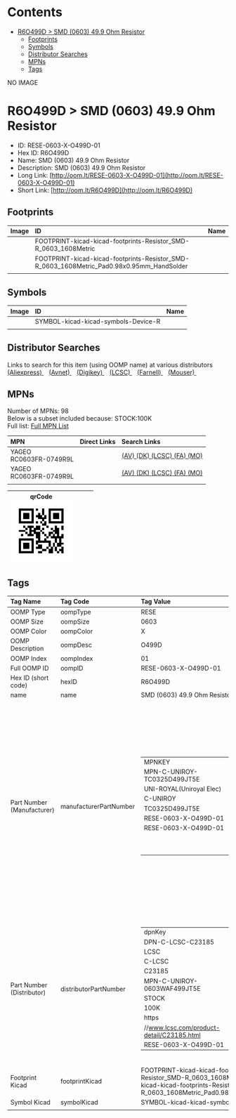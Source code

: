 



Contents
========

* [R6O499D > SMD (0603) 49.9 Ohm Resistor](#r6o499d--smd-0603-499-ohm-resistor)
	* [Footprints](#footprints)
	* [Symbols](#symbols)
	* [Distributor Searches](#distributor-searches)
	* [MPNs](#mpns)
	* [Tags](#tags)
  
NO IMAGE  
# R6O499D > SMD (0603) 49.9 Ohm Resistor

- ID: RESE-0603-X-O499D-01
- Hex ID: R6O499D
- Name: SMD (0603) 49.9 Ohm Resistor
- Description: SMD (0603) 49.9 Ohm Resistor
- Long Link: [http://oom.lt/RESE-0603-X-O499D-01](http://oom.lt/RESE-0603-X-O499D-01)
- Short Link: [http://oom.lt/R6O499D](http://oom.lt/R6O499D)

## Footprints
  

|Image|ID|Name|
| :--- | :--- | :--- |
||FOOTPRINT-kicad-kicad-footprints-Resistor_SMD-R_0603_1608Metric||
||FOOTPRINT-kicad-kicad-footprints-Resistor_SMD-R_0603_1608Metric_Pad0.98x0.95mm_HandSolder||
||||

## Symbols
  

|Image|ID|Name|
| :--- | :--- | :--- |
|![]()|SYMBOL-kicad-kicad-symbols-Device-R||
||||

## Distributor Searches
  
Links to search for this item (using OOMP name) at various distributors  
[(Aliexpress) ](https://www.aliexpress.com/wholesale?SearchText=1117SMD+0603+49.9+Ohm+Resistor)&nbsp;&nbsp;&nbsp;[(Avnet) ](https://www.avnet.com/shop/us/search/SMD+0603+49.9+Ohm+Resistor)&nbsp;&nbsp;&nbsp;[(Digikey) ](https://www.digikey.co.uk/en/products/result?s=SMD+0603+49.9+Ohm+Resistor)&nbsp;&nbsp;&nbsp;[(LCSC) ](https://www.lcsc.com/search?q=SMD+0603+49.9+Ohm+Resistor)&nbsp;&nbsp;&nbsp;[(Farnell) ](https://uk.farnell.com/search?st=SMD+0603+49.9+Ohm+Resistor)&nbsp;&nbsp;&nbsp;[(Mouser) ](https://www.mouser.com/c/?q=SMD+0603+49.9+Ohm+Resistor)&nbsp;&nbsp;&nbsp;
## MPNs
  
Number of MPNs: 98<br>Below is a subset included because: STOCK:100K <br>Full list: [Full MPN List](MPNLIST.md)  

|MPN|Direct Links|Search Links|
| :--- | :--- | :--- |
|YAGEO<br>RC0603FR-0749R9L||[(AV) ](https://www.avnet.com/shop/us/search/RC0603FR-0749R9L)[(DK) ](https://www.digikey.co.uk/products/en?keywords=RC0603FR-0749R9L)[(LCSC) ](https://www.lcsc.com/search?q=RC0603FR-0749R9L)[(FA) ](https://uk.farnell.com/search?st=RC0603FR-0749R9L)[(MO) ](https://www.mouser.com/c/?q=RC0603FR-0749R9L)|
|YAGEO<br>RC0603FR-0749R9L||[(AV) ](https://www.avnet.com/shop/us/search/RC0603FR-0749R9L)[(DK) ](https://www.digikey.co.uk/products/en?keywords=RC0603FR-0749R9L)[(LCSC) ](https://www.lcsc.com/search?q=RC0603FR-0749R9L)[(FA) ](https://uk.farnell.com/search?st=RC0603FR-0749R9L)[(MO) ](https://www.mouser.com/c/?q=RC0603FR-0749R9L)|
||||
  

|qrCode<br>[![](https://raw.githubusercontent.com/oomlout/oomlout_OOMP_parts_V2/main/RESE/0603/X/O499D/01/qrCode_140.png)](https://github.com/oomlout/oomlout_OOMP_parts_V2/tree/main/RESE/0603/X/O499D/01/qrCode.png)||||
| :---: | :---: | :---: | :---: |

## Tags
  

|Tag Name|Tag Code|Tag Value|
| :--- | :--- | :--- |
|OOMP Type|oompType|RESE|
|OOMP Size|oompSize|0603|
|OOMP Color|oompColor|X|
|OOMP Description|oompDesc|O499D|
|OOMP Index|oompIndex|01|
|Full OOMP ID|oompID|RESE-0603-X-O499D-01|
|Hex ID (short code)|hexID|R6O499D|
|name|name|SMD (0603) 49.9 Ohm Resistor|
|Part Number (Manufacturer)|manufacturerPartNumber|<table><tr><td>MPNKEY</td></tr><tr><td> MPN-C-UNIROY-TC0325D499JT5E</td><td> MANUFACTURER</td></tr><tr><td> UNI-ROYAL(Uniroyal Elec)</td><td> MANUCODE</td></tr><tr><td> C-UNIROY</td><td> MPN</td></tr><tr><td> TC0325D499JT5E</td><td> OOMPIDPARTIAL</td></tr><tr><td> RESE-0603-X-O499D-01</td><td> OOMPID</td></tr><tr><td> RESE-0603-X-O499D-01</td><td> LINK</td></tr><tr><td> </td><td> DESCRIPTION</td></tr><tr><td> </td><td> TAGS</td></tr><tr><td> </td></tr></table></td><td> <table><tr><td>MPNKEY</td></tr><tr><td> MPN-C-LIZELE-CR0603FA49R9G</td><td> MANUFACTURER</td></tr><tr><td> LIZ Elec</td><td> MANUCODE</td></tr><tr><td> C-LIZELE</td><td> MPN</td></tr><tr><td> CR0603FA49R9G</td><td> OOMPIDPARTIAL</td></tr><tr><td> RESE-0603-X-O499D-01</td><td> OOMPID</td></tr><tr><td> RESE-0603-X-O499D-01</td><td> LINK</td></tr><tr><td> </td><td> DESCRIPTION</td></tr><tr><td> </td><td> TAGS</td></tr><tr><td> </td></tr></table></td><td> <table><tr><td>MPNKEY</td></tr><tr><td> MPN-C-RALEC-RTT0349R9FTP</td><td> MANUFACTURER</td></tr><tr><td> RALEC</td><td> MANUCODE</td></tr><tr><td> C-RALEC</td><td> MPN</td></tr><tr><td> RTT0349R9FTP</td><td> OOMPIDPARTIAL</td></tr><tr><td> RESE-0603-X-O499D-01</td><td> OOMPID</td></tr><tr><td> RESE-0603-X-O499D-01</td><td> LINK</td></tr><tr><td> </td><td> DESCRIPTION</td></tr><tr><td> </td><td> TAGS</td></tr><tr><td> STOCK</td></tr><tr><td>1K</td></tr></table></td><td> <table><tr><td>MPNKEY</td></tr><tr><td> MPN-C-YAGEO-RC0603FR-0749R9L</td><td> MANUFACTURER</td></tr><tr><td> YAGEO</td><td> MANUCODE</td></tr><tr><td> C-YAGEO</td><td> MPN</td></tr><tr><td> RC0603FR-0749R9L</td><td> OOMPIDPARTIAL</td></tr><tr><td> RESE-0603-X-O499D-01</td><td> OOMPID</td></tr><tr><td> RESE-0603-X-O499D-01</td><td> LINK</td></tr><tr><td> </td><td> DESCRIPTION</td></tr><tr><td> </td><td> TAGS</td></tr><tr><td> STOCK</td></tr><tr><td>100K</td></tr></table></td><td> <table><tr><td>MPNKEY</td></tr><tr><td> MPN-C-UNIROY-TC0325B499JT5E</td><td> MANUFACTURER</td></tr><tr><td> UNI-ROYAL(Uniroyal Elec)</td><td> MANUCODE</td></tr><tr><td> C-UNIROY</td><td> MPN</td></tr><tr><td> TC0325B499JT5E</td><td> OOMPIDPARTIAL</td></tr><tr><td> RESE-0603-X-O499D-01</td><td> OOMPID</td></tr><tr><td> RESE-0603-X-O499D-01</td><td> LINK</td></tr><tr><td> </td><td> DESCRIPTION</td></tr><tr><td> </td><td> TAGS</td></tr><tr><td> </td></tr></table></td><td> <table><tr><td>MPNKEY</td></tr><tr><td> MPN-C-YAGEO-AC0603FR-0749R9L</td><td> MANUFACTURER</td></tr><tr><td> YAGEO</td><td> MANUCODE</td></tr><tr><td> C-YAGEO</td><td> MPN</td></tr><tr><td> AC0603FR-0749R9L</td><td> OOMPIDPARTIAL</td></tr><tr><td> RESE-0603-X-O499D-01</td><td> OOMPID</td></tr><tr><td> RESE-0603-X-O499D-01</td><td> LINK</td></tr><tr><td> </td><td> DESCRIPTION</td></tr><tr><td> </td><td> TAGS</td></tr><tr><td> </td></tr></table></td><td> <table><tr><td>MPNKEY</td></tr><tr><td> MPN-C-KOASPE-RK73H1JTTD49R9F</td><td> MANUFACTURER</td></tr><tr><td> KOA Speer Elec</td><td> MANUCODE</td></tr><tr><td> C-KOASPE</td><td> MPN</td></tr><tr><td> RK73H1JTTD49R9F</td><td> OOMPIDPARTIAL</td></tr><tr><td> RESE-0603-X-O499D-01</td><td> OOMPID</td></tr><tr><td> RESE-0603-X-O499D-01</td><td> LINK</td></tr><tr><td> </td><td> DESCRIPTION</td></tr><tr><td> </td><td> TAGS</td></tr><tr><td> </td></tr></table></td><td> <table><tr><td>MPNKEY</td></tr><tr><td> MPN-C-WALSIN-WR06X49R9FTL</td><td> MANUFACTURER</td></tr><tr><td> Walsin Tech Corp</td><td> MANUCODE</td></tr><tr><td> C-WALSIN</td><td> MPN</td></tr><tr><td> WR06X49R9FTL</td><td> OOMPIDPARTIAL</td></tr><tr><td> RESE-0603-X-O499D-01</td><td> OOMPID</td></tr><tr><td> RESE-0603-X-O499D-01</td><td> LINK</td></tr><tr><td> </td><td> DESCRIPTION</td></tr><tr><td> </td><td> TAGS</td></tr><tr><td> STOCK</td></tr><tr><td>10K</td></tr></table></td><td> <table><tr><td>MPNKEY</td></tr><tr><td> MPN-C-HKRHON-RCT0349R9FLF</td><td> MANUFACTURER</td></tr><tr><td> HKR(Hong Kong Resistors)</td><td> MANUCODE</td></tr><tr><td> C-HKRHON</td><td> MPN</td></tr><tr><td> RCT0349R9FLF</td><td> OOMPIDPARTIAL</td></tr><tr><td> RESE-0603-X-O499D-01</td><td> OOMPID</td></tr><tr><td> RESE-0603-X-O499D-01</td><td> LINK</td></tr><tr><td> </td><td> DESCRIPTION</td></tr><tr><td> </td><td> TAGS</td></tr><tr><td> </td></tr></table></td><td> <table><tr><td>MPNKEY</td></tr><tr><td> MPN-C-TAITEC-RMS06FT49R9</td><td> MANUFACTURER</td></tr><tr><td> TA-I Tech</td><td> MANUCODE</td></tr><tr><td> C-TAITEC</td><td> MPN</td></tr><tr><td> RMS06FT49R9</td><td> OOMPIDPARTIAL</td></tr><tr><td> RESE-0603-X-O499D-01</td><td> OOMPID</td></tr><tr><td> RESE-0603-X-O499D-01</td><td> LINK</td></tr><tr><td> </td><td> DESCRIPTION</td></tr><tr><td> </td><td> TAGS</td></tr><tr><td> STOCK</td></tr><tr><td>10K</td></tr></table></td><td> <table><tr><td>MPNKEY</td></tr><tr><td> MPN-C-VIKING-ARG03FTC49R9</td><td> MANUFACTURER</td></tr><tr><td> Viking Tech</td><td> MANUCODE</td></tr><tr><td> C-VIKING</td><td> MPN</td></tr><tr><td> ARG03FTC49R9</td><td> OOMPIDPARTIAL</td></tr><tr><td> RESE-0603-X-O499D-01</td><td> OOMPID</td></tr><tr><td> RESE-0603-X-O499D-01</td><td> LINK</td></tr><tr><td> </td><td> DESCRIPTION</td></tr><tr><td> </td><td> TAGS</td></tr><tr><td> STOCK</td></tr><tr><td>1K</td></tr></table></td><td> <table><tr><td>MPNKEY</td></tr><tr><td> MPN-C-TYOHM-RMC060349.91%N</td><td> MANUFACTURER</td></tr><tr><td> TyoHM</td><td> MANUCODE</td></tr><tr><td> C-TYOHM</td><td> MPN</td></tr><tr><td> RMC060349.91%N</td><td> OOMPIDPARTIAL</td></tr><tr><td> RESE-0603-X-O499D-01</td><td> OOMPID</td></tr><tr><td> RESE-0603-X-O499D-01</td><td> LINK</td></tr><tr><td> </td><td> DESCRIPTION</td></tr><tr><td> </td><td> TAGS</td></tr><tr><td> STOCK</td></tr><tr><td>1K</td></tr></table></td><td> <table><tr><td>MPNKEY</td></tr><tr><td> MPN-C-FHGUAN-RS-03K49R9FT</td><td> MANUFACTURER</td></tr><tr><td> FH (Guangdong Fenghua Advanced Tech)</td><td> MANUCODE</td></tr><tr><td> C-FHGUAN</td><td> MPN</td></tr><tr><td> RS-03K49R9FT</td><td> OOMPIDPARTIAL</td></tr><tr><td> RESE-0603-X-O499D-01</td><td> OOMPID</td></tr><tr><td> RESE-0603-X-O499D-01</td><td> LINK</td></tr><tr><td> </td><td> DESCRIPTION</td></tr><tr><td> </td><td> TAGS</td></tr><tr><td> STOCK</td></tr><tr><td>10K</td></tr></table></td><td> <table><tr><td>MPNKEY</td></tr><tr><td> MPN-C-ROHMSE-MCR03EZPFX49R9</td><td> MANUFACTURER</td></tr><tr><td> ROHM Semicon</td><td> MANUCODE</td></tr><tr><td> C-ROHMSE</td><td> MPN</td></tr><tr><td> MCR03EZPFX49R9</td><td> OOMPIDPARTIAL</td></tr><tr><td> RESE-0603-X-O499D-01</td><td> OOMPID</td></tr><tr><td> RESE-0603-X-O499D-01</td><td> LINK</td></tr><tr><td> </td><td> DESCRIPTION</td></tr><tr><td> </td><td> TAGS</td></tr><tr><td> </td></tr></table></td><td> <table><tr><td>MPNKEY</td></tr><tr><td> MPN-C-SEISTA-RNCS0603BKE49R9</td><td> MANUFACTURER</td></tr><tr><td> SEI(Stackpole Elec)</td><td> MANUCODE</td></tr><tr><td> C-SEISTA</td><td> MPN</td></tr><tr><td> RNCS0603BKE49R9</td><td> OOMPIDPARTIAL</td></tr><tr><td> RESE-0603-X-O499D-01</td><td> OOMPID</td></tr><tr><td> RESE-0603-X-O499D-01</td><td> LINK</td></tr><tr><td> </td><td> DESCRIPTION</td></tr><tr><td> </td><td> TAGS</td></tr><tr><td> </td></tr></table></td><td> <table><tr><td>MPNKEY</td></tr><tr><td> MPN-C-PANASO-ERJ3EKF49R9V</td><td> MANUFACTURER</td></tr><tr><td> PANASONIC</td><td> MANUCODE</td></tr><tr><td> C-PANASO</td><td> MPN</td></tr><tr><td> ERJ3EKF49R9V</td><td> OOMPIDPARTIAL</td></tr><tr><td> RESE-0603-X-O499D-01</td><td> OOMPID</td></tr><tr><td> RESE-0603-X-O499D-01</td><td> LINK</td></tr><tr><td> </td><td> DESCRIPTION</td></tr><tr><td> </td><td> TAGS</td></tr><tr><td> STOCK</td></tr><tr><td>10K</td></tr></table></td><td> <table><tr><td>MPNKEY</td></tr><tr><td> MPN-C-FHGUAN-RC-03K49R9FT</td><td> MANUFACTURER</td></tr><tr><td> FH (Guangdong Fenghua Advanced Tech)</td><td> MANUCODE</td></tr><tr><td> C-FHGUAN</td><td> MPN</td></tr><tr><td> RC-03K49R9FT</td><td> OOMPIDPARTIAL</td></tr><tr><td> RESE-0603-X-O499D-01</td><td> OOMPID</td></tr><tr><td> RESE-0603-X-O499D-01</td><td> LINK</td></tr><tr><td> </td><td> DESCRIPTION</td></tr><tr><td> </td><td> TAGS</td></tr><tr><td> </td></tr></table></td><td> <table><tr><td>MPNKEY</td></tr><tr><td> MPN-C-RESIST-PTFR0603B49R9P9</td><td> MANUFACTURER</td></tr><tr><td> Resistor.Today</td><td> MANUCODE</td></tr><tr><td> C-RESIST</td><td> MPN</td></tr><tr><td> PTFR0603B49R9P9</td><td> OOMPIDPARTIAL</td></tr><tr><td> RESE-0603-X-O499D-01</td><td> OOMPID</td></tr><tr><td> RESE-0603-X-O499D-01</td><td> LINK</td></tr><tr><td> </td><td> DESCRIPTION</td></tr><tr><td> </td><td> TAGS</td></tr><tr><td> STOCK</td></tr><tr><td>1K</td></tr></table></td><td> <table><tr><td>MPNKEY</td></tr><tr><td> MPN-C-PANASO-ERA3AEB49R9V</td><td> MANUFACTURER</td></tr><tr><td> PANASONIC</td><td> MANUCODE</td></tr><tr><td> C-PANASO</td><td> MPN</td></tr><tr><td> ERA3AEB49R9V</td><td> OOMPIDPARTIAL</td></tr><tr><td> RESE-0603-X-O499D-01</td><td> OOMPID</td></tr><tr><td> RESE-0603-X-O499D-01</td><td> LINK</td></tr><tr><td> </td><td> DESCRIPTION</td></tr><tr><td> </td><td> TAGS</td></tr><tr><td> </td></tr></table></td><td> <table><tr><td>MPNKEY</td></tr><tr><td> MPN-C-FHGUAN-TD03G49R9BT</td><td> MANUFACTURER</td></tr><tr><td> FH (Guangdong Fenghua Advanced Tech)</td><td> MANUCODE</td></tr><tr><td> C-FHGUAN</td><td> MPN</td></tr><tr><td> TD03G49R9BT</td><td> OOMPIDPARTIAL</td></tr><tr><td> RESE-0603-X-O499D-01</td><td> OOMPID</td></tr><tr><td> RESE-0603-X-O499D-01</td><td> LINK</td></tr><tr><td> </td><td> DESCRIPTION</td></tr><tr><td> </td><td> TAGS</td></tr><tr><td> STOCK</td></tr><tr><td>1K</td></tr></table></td><td> <table><tr><td>MPNKEY</td></tr><tr><td> MPN-C-FHGUAN-TD03G49R9FT</td><td> MANUFACTURER</td></tr><tr><td> FH (Guangdong Fenghua Advanced Tech)</td><td> MANUCODE</td></tr><tr><td> C-FHGUAN</td><td> MPN</td></tr><tr><td> TD03G49R9FT</td><td> OOMPIDPARTIAL</td></tr><tr><td> RESE-0603-X-O499D-01</td><td> OOMPID</td></tr><tr><td> RESE-0603-X-O499D-01</td><td> LINK</td></tr><tr><td> </td><td> DESCRIPTION</td></tr><tr><td> </td><td> TAGS</td></tr><tr><td> </td></tr></table></td><td> <table><tr><td>MPNKEY</td></tr><tr><td> MPN-C-VISHAY-CRCW060349R9FKEA</td><td> MANUFACTURER</td></tr><tr><td> Vishay Intertech</td><td> MANUCODE</td></tr><tr><td> C-VISHAY</td><td> MPN</td></tr><tr><td> CRCW060349R9FKEA</td><td> OOMPIDPARTIAL</td></tr><tr><td> RESE-0603-X-O499D-01</td><td> OOMPID</td></tr><tr><td> RESE-0603-X-O499D-01</td><td> LINK</td></tr><tr><td> </td><td> DESCRIPTION</td></tr><tr><td> </td><td> TAGS</td></tr><tr><td> </td></tr></table></td><td> <table><tr><td>MPNKEY</td></tr><tr><td> MPN-C-YAGEO-RT0603BRD0749R9L</td><td> MANUFACTURER</td></tr><tr><td> YAGEO</td><td> MANUCODE</td></tr><tr><td> C-YAGEO</td><td> MPN</td></tr><tr><td> RT0603BRD0749R9L</td><td> OOMPIDPARTIAL</td></tr><tr><td> RESE-0603-X-O499D-01</td><td> OOMPID</td></tr><tr><td> RESE-0603-X-O499D-01</td><td> LINK</td></tr><tr><td> </td><td> DESCRIPTION</td></tr><tr><td> </td><td> TAGS</td></tr><tr><td> </td></tr></table></td><td> <table><tr><td>MPNKEY</td></tr><tr><td> MPN-C-UNIROY-CQ03WAF499JT5E</td><td> MANUFACTURER</td></tr><tr><td> UNI-ROYAL(Uniroyal Elec)</td><td> MANUCODE</td></tr><tr><td> C-UNIROY</td><td> MPN</td></tr><tr><td> CQ03WAF499JT5E</td><td> OOMPIDPARTIAL</td></tr><tr><td> RESE-0603-X-O499D-01</td><td> OOMPID</td></tr><tr><td> RESE-0603-X-O499D-01</td><td> LINK</td></tr><tr><td> </td><td> DESCRIPTION</td></tr><tr><td> </td><td> TAGS</td></tr><tr><td> </td></tr></table></td><td> <table><tr><td>MPNKEY</td></tr><tr><td> MPN-C-VISHAY-PHP00603E49R9BST1</td><td> MANUFACTURER</td></tr><tr><td> Vishay Intertech</td><td> MANUCODE</td></tr><tr><td> C-VISHAY</td><td> MPN</td></tr><tr><td> PHP00603E49R9BST1</td><td> OOMPIDPARTIAL</td></tr><tr><td> RESE-0603-X-O499D-01</td><td> OOMPID</td></tr><tr><td> RESE-0603-X-O499D-01</td><td> LINK</td></tr><tr><td> </td><td> DESCRIPTION</td></tr><tr><td> </td><td> TAGS</td></tr><tr><td> </td></tr></table></td><td> <table><tr><td>MPNKEY</td></tr><tr><td> MPN-C-YAGEO-RT0603WRC0749R9L</td><td> MANUFACTURER</td></tr><tr><td> YAGEO</td><td> MANUCODE</td></tr><tr><td> C-YAGEO</td><td> MPN</td></tr><tr><td> RT0603WRC0749R9L</td><td> OOMPIDPARTIAL</td></tr><tr><td> RESE-0603-X-O499D-01</td><td> OOMPID</td></tr><tr><td> RESE-0603-X-O499D-01</td><td> LINK</td></tr><tr><td> </td><td> DESCRIPTION</td></tr><tr><td> </td><td> TAGS</td></tr><tr><td> </td></tr></table></td><td> <table><tr><td>MPNKEY</td></tr><tr><td> MPN-C-SUSUMU-RG1608N-49R9-W-T1</td><td> MANUFACTURER</td></tr><tr><td> SUSUMU</td><td> MANUCODE</td></tr><tr><td> C-SUSUMU</td><td> MPN</td></tr><tr><td> RG1608N-49R9-W-T1</td><td> OOMPIDPARTIAL</td></tr><tr><td> RESE-0603-X-O499D-01</td><td> OOMPID</td></tr><tr><td> RESE-0603-X-O499D-01</td><td> LINK</td></tr><tr><td> </td><td> DESCRIPTION</td></tr><tr><td> </td><td> TAGS</td></tr><tr><td> </td></tr></table></td><td> <table><tr><td>MPNKEY</td></tr><tr><td> MPN-C-SUSUMU-RG1608N-49R9-W-T5</td><td> MANUFACTURER</td></tr><tr><td> SUSUMU</td><td> MANUCODE</td></tr><tr><td> C-SUSUMU</td><td> MPN</td></tr><tr><td> RG1608N-49R9-W-T5</td><td> OOMPIDPARTIAL</td></tr><tr><td> RESE-0603-X-O499D-01</td><td> OOMPID</td></tr><tr><td> RESE-0603-X-O499D-01</td><td> LINK</td></tr><tr><td> </td><td> DESCRIPTION</td></tr><tr><td> </td><td> TAGS</td></tr><tr><td> </td></tr></table></td><td> <table><tr><td>MPNKEY</td></tr><tr><td> MPN-C-VISHAY-TNPW060349R9BETA</td><td> MANUFACTURER</td></tr><tr><td> Vishay Intertech</td><td> MANUCODE</td></tr><tr><td> C-VISHAY</td><td> MPN</td></tr><tr><td> TNPW060349R9BETA</td><td> OOMPIDPARTIAL</td></tr><tr><td> RESE-0603-X-O499D-01</td><td> OOMPID</td></tr><tr><td> RESE-0603-X-O499D-01</td><td> LINK</td></tr><tr><td> </td><td> DESCRIPTION</td></tr><tr><td> </td><td> TAGS</td></tr><tr><td> </td></tr></table></td><td> <table><tr><td>MPNKEY</td></tr><tr><td> MPN-C-TECONN-RN73C1J49R9BTDF</td><td> MANUFACTURER</td></tr><tr><td> TE Connectivity</td><td> MANUCODE</td></tr><tr><td> C-TECONN</td><td> MPN</td></tr><tr><td> RN73C1J49R9BTDF</td><td> OOMPIDPARTIAL</td></tr><tr><td> RESE-0603-X-O499D-01</td><td> OOMPID</td></tr><tr><td> RESE-0603-X-O499D-01</td><td> LINK</td></tr><tr><td> </td><td> DESCRIPTION</td></tr><tr><td> </td><td> TAGS</td></tr><tr><td> </td></tr></table></td><td> <table><tr><td>MPNKEY</td></tr><tr><td> MPN-C-VISHAY-PCAN0603E49R9BST5</td><td> MANUFACTURER</td></tr><tr><td> Vishay Intertech</td><td> MANUCODE</td></tr><tr><td> C-VISHAY</td><td> MPN</td></tr><tr><td> PCAN0603E49R9BST5</td><td> OOMPIDPARTIAL</td></tr><tr><td> RESE-0603-X-O499D-01</td><td> OOMPID</td></tr><tr><td> RESE-0603-X-O499D-01</td><td> LINK</td></tr><tr><td> </td><td> DESCRIPTION</td></tr><tr><td> </td><td> TAGS</td></tr><tr><td> </td></tr></table></td><td> <table><tr><td>MPNKEY</td></tr><tr><td> MPN-C-SUSUMU-RR0816Q-49R9-D-68R</td><td> MANUFACTURER</td></tr><tr><td> SUSUMU</td><td> MANUCODE</td></tr><tr><td> C-SUSUMU</td><td> MPN</td></tr><tr><td> RR0816Q-49R9-D-68R</td><td> OOMPIDPARTIAL</td></tr><tr><td> RESE-0603-X-O499D-01</td><td> OOMPID</td></tr><tr><td> RESE-0603-X-O499D-01</td><td> LINK</td></tr><tr><td> </td><td> DESCRIPTION</td></tr><tr><td> </td><td> TAGS</td></tr><tr><td> </td></tr></table></td><td> <table><tr><td>MPNKEY</td></tr><tr><td> MPN-C-VISHAY-MCT06030C4999FP500</td><td> MANUFACTURER</td></tr><tr><td> Vishay Intertech</td><td> MANUCODE</td></tr><tr><td> C-VISHAY</td><td> MPN</td></tr><tr><td> MCT06030C4999FP500</td><td> OOMPIDPARTIAL</td></tr><tr><td> RESE-0603-X-O499D-01</td><td> OOMPID</td></tr><tr><td> RESE-0603-X-O499D-01</td><td> LINK</td></tr><tr><td> </td><td> DESCRIPTION</td></tr><tr><td> </td><td> TAGS</td></tr><tr><td> </td></tr></table></td><td> <table><tr><td>MPNKEY</td></tr><tr><td> MPN-C-TECONN-RP73PF1J49R9BTDF</td><td> MANUFACTURER</td></tr><tr><td> TE Connectivity</td><td> MANUCODE</td></tr><tr><td> C-TECONN</td><td> MPN</td></tr><tr><td> RP73PF1J49R9BTDF</td><td> OOMPIDPARTIAL</td></tr><tr><td> RESE-0603-X-O499D-01</td><td> OOMPID</td></tr><tr><td> RESE-0603-X-O499D-01</td><td> LINK</td></tr><tr><td> </td><td> DESCRIPTION</td></tr><tr><td> </td><td> TAGS</td></tr><tr><td> </td></tr></table></td><td> <table><tr><td>MPNKEY</td></tr><tr><td> MPN-C-TECONN-CPF0603F49R9C1</td><td> MANUFACTURER</td></tr><tr><td> TE Connectivity</td><td> MANUCODE</td></tr><tr><td> C-TECONN</td><td> MPN</td></tr><tr><td> CPF0603F49R9C1</td><td> OOMPIDPARTIAL</td></tr><tr><td> RESE-0603-X-O499D-01</td><td> OOMPID</td></tr><tr><td> RESE-0603-X-O499D-01</td><td> LINK</td></tr><tr><td> </td><td> DESCRIPTION</td></tr><tr><td> </td><td> TAGS</td></tr><tr><td> </td></tr></table></td><td> <table><tr><td>MPNKEY</td></tr><tr><td> MPN-C-VISHAY-TNPW060349R9BEEA</td><td> MANUFACTURER</td></tr><tr><td> Vishay Intertech</td><td> MANUCODE</td></tr><tr><td> C-VISHAY</td><td> MPN</td></tr><tr><td> TNPW060349R9BEEA</td><td> OOMPIDPARTIAL</td></tr><tr><td> RESE-0603-X-O499D-01</td><td> OOMPID</td></tr><tr><td> RESE-0603-X-O499D-01</td><td> LINK</td></tr><tr><td> </td><td> DESCRIPTION</td></tr><tr><td> </td><td> TAGS</td></tr><tr><td> </td></tr></table></td><td> <table><tr><td>MPNKEY</td></tr><tr><td> MPN-C-VISHAY-RCS060349R9FKEA</td><td> MANUFACTURER</td></tr><tr><td> Vishay Intertech</td><td> MANUCODE</td></tr><tr><td> C-VISHAY</td><td> MPN</td></tr><tr><td> RCS060349R9FKEA</td><td> OOMPIDPARTIAL</td></tr><tr><td> RESE-0603-X-O499D-01</td><td> OOMPID</td></tr><tr><td> RESE-0603-X-O499D-01</td><td> LINK</td></tr><tr><td> </td><td> DESCRIPTION</td></tr><tr><td> </td><td> TAGS</td></tr><tr><td> </td></tr></table></td><td> <table><tr><td>MPNKEY</td></tr><tr><td> MPN-C-VISHAY-TNPW060349R9BEEN</td><td> MANUFACTURER</td></tr><tr><td> Vishay Intertech</td><td> MANUCODE</td></tr><tr><td> C-VISHAY</td><td> MPN</td></tr><tr><td> TNPW060349R9BEEN</td><td> OOMPIDPARTIAL</td></tr><tr><td> RESE-0603-X-O499D-01</td><td> OOMPID</td></tr><tr><td> RESE-0603-X-O499D-01</td><td> LINK</td></tr><tr><td> </td><td> DESCRIPTION</td></tr><tr><td> </td><td> TAGS</td></tr><tr><td> </td></tr></table></td><td> <table><tr><td>MPNKEY</td></tr><tr><td> MPN-C-VISHAY-MCT0603MD4999BP100</td><td> MANUFACTURER</td></tr><tr><td> Vishay Intertech</td><td> MANUCODE</td></tr><tr><td> C-VISHAY</td><td> MPN</td></tr><tr><td> MCT0603MD4999BP100</td><td> OOMPIDPARTIAL</td></tr><tr><td> RESE-0603-X-O499D-01</td><td> OOMPID</td></tr><tr><td> RESE-0603-X-O499D-01</td><td> LINK</td></tr><tr><td> </td><td> DESCRIPTION</td></tr><tr><td> </td><td> TAGS</td></tr><tr><td> </td></tr></table></td><td> <table><tr><td>MPNKEY</td></tr><tr><td> MPN-C-TECONN-RQ73C1J49R9BTD</td><td> MANUFACTURER</td></tr><tr><td> TE Connectivity</td><td> MANUCODE</td></tr><tr><td> C-TECONN</td><td> MPN</td></tr><tr><td> RQ73C1J49R9BTD</td><td> OOMPIDPARTIAL</td></tr><tr><td> RESE-0603-X-O499D-01</td><td> OOMPID</td></tr><tr><td> RESE-0603-X-O499D-01</td><td> LINK</td></tr><tr><td> </td><td> DESCRIPTION</td></tr><tr><td> </td><td> TAGS</td></tr><tr><td> </td></tr></table></td><td> <table><tr><td>MPNKEY</td></tr><tr><td> MPN-C-VISHAY-TNPW060349R9BYEN</td><td> MANUFACTURER</td></tr><tr><td> Vishay Intertech</td><td> MANUCODE</td></tr><tr><td> C-VISHAY</td><td> MPN</td></tr><tr><td> TNPW060349R9BYEN</td><td> OOMPIDPARTIAL</td></tr><tr><td> RESE-0603-X-O499D-01</td><td> OOMPID</td></tr><tr><td> RESE-0603-X-O499D-01</td><td> LINK</td></tr><tr><td> </td><td> DESCRIPTION</td></tr><tr><td> </td><td> TAGS</td></tr><tr><td> </td></tr></table></td><td> <table><tr><td>MPNKEY</td></tr><tr><td> MPN-C-VISHAY-PATT0603E49R9BGT1</td><td> MANUFACTURER</td></tr><tr><td> Vishay Intertech</td><td> MANUCODE</td></tr><tr><td> C-VISHAY</td><td> MPN</td></tr><tr><td> PATT0603E49R9BGT1</td><td> OOMPIDPARTIAL</td></tr><tr><td> RESE-0603-X-O499D-01</td><td> OOMPID</td></tr><tr><td> RESE-0603-X-O499D-01</td><td> LINK</td></tr><tr><td> </td><td> DESCRIPTION</td></tr><tr><td> </td><td> TAGS</td></tr><tr><td> </td></tr></table></td><td> <table><tr><td>MPNKEY</td></tr><tr><td> MPN-C-VISHAY-PTN0603E49R9BST1</td><td> MANUFACTURER</td></tr><tr><td> Vishay Intertech</td><td> MANUCODE</td></tr><tr><td> C-VISHAY</td><td> MPN</td></tr><tr><td> PTN0603E49R9BST1</td><td> OOMPIDPARTIAL</td></tr><tr><td> RESE-0603-X-O499D-01</td><td> OOMPID</td></tr><tr><td> RESE-0603-X-O499D-01</td><td> LINK</td></tr><tr><td> </td><td> DESCRIPTION</td></tr><tr><td> </td><td> TAGS</td></tr><tr><td> </td></tr></table></td><td> <table><tr><td>MPNKEY</td></tr><tr><td> MPN-C-TECONN-CRG0603F49R9</td><td> MANUFACTURER</td></tr><tr><td> TE Connectivity</td><td> MANUCODE</td></tr><tr><td> C-TECONN</td><td> MPN</td></tr><tr><td> CRG0603F49R9</td><td> OOMPIDPARTIAL</td></tr><tr><td> RESE-0603-X-O499D-01</td><td> OOMPID</td></tr><tr><td> RESE-0603-X-O499D-01</td><td> LINK</td></tr><tr><td> </td><td> DESCRIPTION</td></tr><tr><td> </td><td> TAGS</td></tr><tr><td> </td></tr></table></td><td> <table><tr><td>MPNKEY</td></tr><tr><td> MPN-C-TECONN-CRGH0603F49R9</td><td> MANUFACTURER</td></tr><tr><td> TE Connectivity</td><td> MANUCODE</td></tr><tr><td> C-TECONN</td><td> MPN</td></tr><tr><td> CRGH0603F49R9</td><td> OOMPIDPARTIAL</td></tr><tr><td> RESE-0603-X-O499D-01</td><td> OOMPID</td></tr><tr><td> RESE-0603-X-O499D-01</td><td> LINK</td></tr><tr><td> </td><td> DESCRIPTION</td></tr><tr><td> </td><td> TAGS</td></tr><tr><td> </td></tr></table></td><td> <table><tr><td>MPNKEY</td></tr><tr><td> MPN-C-YAGEO-AA0603FR-0749R9L</td><td> MANUFACTURER</td></tr><tr><td> YAGEO</td><td> MANUCODE</td></tr><tr><td> C-YAGEO</td><td> MPN</td></tr><tr><td> AA0603FR-0749R9L</td><td> OOMPIDPARTIAL</td></tr><tr><td> RESE-0603-X-O499D-01</td><td> OOMPID</td></tr><tr><td> RESE-0603-X-O499D-01</td><td> LINK</td></tr><tr><td> </td><td> DESCRIPTION</td></tr><tr><td> </td><td> TAGS</td></tr><tr><td> </td></tr></table></td><td> <table><tr><td>MPNKEY</td></tr><tr><td> MPN-C-RESIST-PTFR0603B49R9N9</td><td> MANUFACTURER</td></tr><tr><td> Resistor.Today</td><td> MANUCODE</td></tr><tr><td> C-RESIST</td><td> MPN</td></tr><tr><td> PTFR0603B49R9N9</td><td> OOMPIDPARTIAL</td></tr><tr><td> RESE-0603-X-O499D-01</td><td> OOMPID</td></tr><tr><td> RESE-0603-X-O499D-01</td><td> LINK</td></tr><tr><td> </td><td> DESCRIPTION</td></tr><tr><td> </td><td> TAGS</td></tr><tr><td> STOCK</td></tr><tr><td>1K</td></tr></table></td><td> <table><tr><td>MPNKEY</td></tr><tr><td> MPN-C-VIKING-AR03BTCX49R9</td><td> MANUFACTURER</td></tr><tr><td> Viking Tech</td><td> MANUCODE</td></tr><tr><td> C-VIKING</td><td> MPN</td></tr><tr><td> AR03BTCX49R9</td><td> OOMPIDPARTIAL</td></tr><tr><td> RESE-0603-X-O499D-01</td><td> OOMPID</td></tr><tr><td> RESE-0603-X-O499D-01</td><td> LINK</td></tr><tr><td> </td><td> DESCRIPTION</td></tr><tr><td> </td><td> TAGS</td></tr><tr><td> STOCK</td></tr><tr><td>1K</td></tr></table></td><td> <table><tr><td>MPNKEY</td></tr><tr><td> MPN-C-FOJAN-FRC0603F49R9TS</td><td> MANUFACTURER</td></tr><tr><td> FOJAN</td><td> MANUCODE</td></tr><tr><td> C-FOJAN</td><td> MPN</td></tr><tr><td> FRC0603F49R9TS</td><td> OOMPIDPARTIAL</td></tr><tr><td> RESE-0603-X-O499D-01</td><td> OOMPID</td></tr><tr><td> RESE-0603-X-O499D-01</td><td> LINK</td></tr><tr><td> </td><td> DESCRIPTION</td></tr><tr><td> </td><td> TAGS</td></tr><tr><td> STOCK</td></tr><tr><td>10K</td></tr></table></td><td> <table><tr><td>MPNKEY</td></tr><tr><td> MPN-C-UNIROY-TC0325D499JT5E</td><td> MANUFACTURER</td></tr><tr><td> UNI-ROYAL(Uniroyal Elec)</td><td> MANUCODE</td></tr><tr><td> C-UNIROY</td><td> MPN</td></tr><tr><td> TC0325D499JT5E</td><td> OOMPIDPARTIAL</td></tr><tr><td> RESE-0603-X-O499D-01</td><td> OOMPID</td></tr><tr><td> RESE-0603-X-O499D-01</td><td> LINK</td></tr><tr><td> </td><td> DESCRIPTION</td></tr><tr><td> </td><td> TAGS</td></tr><tr><td> </td></tr></table></td><td> <table><tr><td>MPNKEY</td></tr><tr><td> MPN-C-LIZELE-CR0603FA49R9G</td><td> MANUFACTURER</td></tr><tr><td> LIZ Elec</td><td> MANUCODE</td></tr><tr><td> C-LIZELE</td><td> MPN</td></tr><tr><td> CR0603FA49R9G</td><td> OOMPIDPARTIAL</td></tr><tr><td> RESE-0603-X-O499D-01</td><td> OOMPID</td></tr><tr><td> RESE-0603-X-O499D-01</td><td> LINK</td></tr><tr><td> </td><td> DESCRIPTION</td></tr><tr><td> </td><td> TAGS</td></tr><tr><td> </td></tr></table></td><td> <table><tr><td>MPNKEY</td></tr><tr><td> MPN-C-RALEC-RTT0349R9FTP</td><td> MANUFACTURER</td></tr><tr><td> RALEC</td><td> MANUCODE</td></tr><tr><td> C-RALEC</td><td> MPN</td></tr><tr><td> RTT0349R9FTP</td><td> OOMPIDPARTIAL</td></tr><tr><td> RESE-0603-X-O499D-01</td><td> OOMPID</td></tr><tr><td> RESE-0603-X-O499D-01</td><td> LINK</td></tr><tr><td> </td><td> DESCRIPTION</td></tr><tr><td> </td><td> TAGS</td></tr><tr><td> STOCK</td></tr><tr><td>1K</td></tr></table></td><td> <table><tr><td>MPNKEY</td></tr><tr><td> MPN-C-YAGEO-RC0603FR-0749R9L</td><td> MANUFACTURER</td></tr><tr><td> YAGEO</td><td> MANUCODE</td></tr><tr><td> C-YAGEO</td><td> MPN</td></tr><tr><td> RC0603FR-0749R9L</td><td> OOMPIDPARTIAL</td></tr><tr><td> RESE-0603-X-O499D-01</td><td> OOMPID</td></tr><tr><td> RESE-0603-X-O499D-01</td><td> LINK</td></tr><tr><td> </td><td> DESCRIPTION</td></tr><tr><td> </td><td> TAGS</td></tr><tr><td> STOCK</td></tr><tr><td>100K</td></tr></table></td><td> <table><tr><td>MPNKEY</td></tr><tr><td> MPN-C-UNIROY-TC0325B499JT5E</td><td> MANUFACTURER</td></tr><tr><td> UNI-ROYAL(Uniroyal Elec)</td><td> MANUCODE</td></tr><tr><td> C-UNIROY</td><td> MPN</td></tr><tr><td> TC0325B499JT5E</td><td> OOMPIDPARTIAL</td></tr><tr><td> RESE-0603-X-O499D-01</td><td> OOMPID</td></tr><tr><td> RESE-0603-X-O499D-01</td><td> LINK</td></tr><tr><td> </td><td> DESCRIPTION</td></tr><tr><td> </td><td> TAGS</td></tr><tr><td> </td></tr></table></td><td> <table><tr><td>MPNKEY</td></tr><tr><td> MPN-C-YAGEO-AC0603FR-0749R9L</td><td> MANUFACTURER</td></tr><tr><td> YAGEO</td><td> MANUCODE</td></tr><tr><td> C-YAGEO</td><td> MPN</td></tr><tr><td> AC0603FR-0749R9L</td><td> OOMPIDPARTIAL</td></tr><tr><td> RESE-0603-X-O499D-01</td><td> OOMPID</td></tr><tr><td> RESE-0603-X-O499D-01</td><td> LINK</td></tr><tr><td> </td><td> DESCRIPTION</td></tr><tr><td> </td><td> TAGS</td></tr><tr><td> </td></tr></table></td><td> <table><tr><td>MPNKEY</td></tr><tr><td> MPN-C-KOASPE-RK73H1JTTD49R9F</td><td> MANUFACTURER</td></tr><tr><td> KOA Speer Elec</td><td> MANUCODE</td></tr><tr><td> C-KOASPE</td><td> MPN</td></tr><tr><td> RK73H1JTTD49R9F</td><td> OOMPIDPARTIAL</td></tr><tr><td> RESE-0603-X-O499D-01</td><td> OOMPID</td></tr><tr><td> RESE-0603-X-O499D-01</td><td> LINK</td></tr><tr><td> </td><td> DESCRIPTION</td></tr><tr><td> </td><td> TAGS</td></tr><tr><td> </td></tr></table></td><td> <table><tr><td>MPNKEY</td></tr><tr><td> MPN-C-WALSIN-WR06X49R9FTL</td><td> MANUFACTURER</td></tr><tr><td> Walsin Tech Corp</td><td> MANUCODE</td></tr><tr><td> C-WALSIN</td><td> MPN</td></tr><tr><td> WR06X49R9FTL</td><td> OOMPIDPARTIAL</td></tr><tr><td> RESE-0603-X-O499D-01</td><td> OOMPID</td></tr><tr><td> RESE-0603-X-O499D-01</td><td> LINK</td></tr><tr><td> </td><td> DESCRIPTION</td></tr><tr><td> </td><td> TAGS</td></tr><tr><td> STOCK</td></tr><tr><td>10K</td></tr></table></td><td> <table><tr><td>MPNKEY</td></tr><tr><td> MPN-C-HKRHON-RCT0349R9FLF</td><td> MANUFACTURER</td></tr><tr><td> HKR(Hong Kong Resistors)</td><td> MANUCODE</td></tr><tr><td> C-HKRHON</td><td> MPN</td></tr><tr><td> RCT0349R9FLF</td><td> OOMPIDPARTIAL</td></tr><tr><td> RESE-0603-X-O499D-01</td><td> OOMPID</td></tr><tr><td> RESE-0603-X-O499D-01</td><td> LINK</td></tr><tr><td> </td><td> DESCRIPTION</td></tr><tr><td> </td><td> TAGS</td></tr><tr><td> </td></tr></table></td><td> <table><tr><td>MPNKEY</td></tr><tr><td> MPN-C-TAITEC-RMS06FT49R9</td><td> MANUFACTURER</td></tr><tr><td> TA-I Tech</td><td> MANUCODE</td></tr><tr><td> C-TAITEC</td><td> MPN</td></tr><tr><td> RMS06FT49R9</td><td> OOMPIDPARTIAL</td></tr><tr><td> RESE-0603-X-O499D-01</td><td> OOMPID</td></tr><tr><td> RESE-0603-X-O499D-01</td><td> LINK</td></tr><tr><td> </td><td> DESCRIPTION</td></tr><tr><td> </td><td> TAGS</td></tr><tr><td> STOCK</td></tr><tr><td>10K</td></tr></table></td><td> <table><tr><td>MPNKEY</td></tr><tr><td> MPN-C-VIKING-ARG03FTC49R9</td><td> MANUFACTURER</td></tr><tr><td> Viking Tech</td><td> MANUCODE</td></tr><tr><td> C-VIKING</td><td> MPN</td></tr><tr><td> ARG03FTC49R9</td><td> OOMPIDPARTIAL</td></tr><tr><td> RESE-0603-X-O499D-01</td><td> OOMPID</td></tr><tr><td> RESE-0603-X-O499D-01</td><td> LINK</td></tr><tr><td> </td><td> DESCRIPTION</td></tr><tr><td> </td><td> TAGS</td></tr><tr><td> STOCK</td></tr><tr><td>1K</td></tr></table></td><td> <table><tr><td>MPNKEY</td></tr><tr><td> MPN-C-TYOHM-RMC060349.91%N</td><td> MANUFACTURER</td></tr><tr><td> TyoHM</td><td> MANUCODE</td></tr><tr><td> C-TYOHM</td><td> MPN</td></tr><tr><td> RMC060349.91%N</td><td> OOMPIDPARTIAL</td></tr><tr><td> RESE-0603-X-O499D-01</td><td> OOMPID</td></tr><tr><td> RESE-0603-X-O499D-01</td><td> LINK</td></tr><tr><td> </td><td> DESCRIPTION</td></tr><tr><td> </td><td> TAGS</td></tr><tr><td> STOCK</td></tr><tr><td>1K</td></tr></table></td><td> <table><tr><td>MPNKEY</td></tr><tr><td> MPN-C-FHGUAN-RS-03K49R9FT</td><td> MANUFACTURER</td></tr><tr><td> FH (Guangdong Fenghua Advanced Tech)</td><td> MANUCODE</td></tr><tr><td> C-FHGUAN</td><td> MPN</td></tr><tr><td> RS-03K49R9FT</td><td> OOMPIDPARTIAL</td></tr><tr><td> RESE-0603-X-O499D-01</td><td> OOMPID</td></tr><tr><td> RESE-0603-X-O499D-01</td><td> LINK</td></tr><tr><td> </td><td> DESCRIPTION</td></tr><tr><td> </td><td> TAGS</td></tr><tr><td> STOCK</td></tr><tr><td>10K</td></tr></table></td><td> <table><tr><td>MPNKEY</td></tr><tr><td> MPN-C-ROHMSE-MCR03EZPFX49R9</td><td> MANUFACTURER</td></tr><tr><td> ROHM Semicon</td><td> MANUCODE</td></tr><tr><td> C-ROHMSE</td><td> MPN</td></tr><tr><td> MCR03EZPFX49R9</td><td> OOMPIDPARTIAL</td></tr><tr><td> RESE-0603-X-O499D-01</td><td> OOMPID</td></tr><tr><td> RESE-0603-X-O499D-01</td><td> LINK</td></tr><tr><td> </td><td> DESCRIPTION</td></tr><tr><td> </td><td> TAGS</td></tr><tr><td> </td></tr></table></td><td> <table><tr><td>MPNKEY</td></tr><tr><td> MPN-C-SEISTA-RNCS0603BKE49R9</td><td> MANUFACTURER</td></tr><tr><td> SEI(Stackpole Elec)</td><td> MANUCODE</td></tr><tr><td> C-SEISTA</td><td> MPN</td></tr><tr><td> RNCS0603BKE49R9</td><td> OOMPIDPARTIAL</td></tr><tr><td> RESE-0603-X-O499D-01</td><td> OOMPID</td></tr><tr><td> RESE-0603-X-O499D-01</td><td> LINK</td></tr><tr><td> </td><td> DESCRIPTION</td></tr><tr><td> </td><td> TAGS</td></tr><tr><td> </td></tr></table></td><td> <table><tr><td>MPNKEY</td></tr><tr><td> MPN-C-PANASO-ERJ3EKF49R9V</td><td> MANUFACTURER</td></tr><tr><td> PANASONIC</td><td> MANUCODE</td></tr><tr><td> C-PANASO</td><td> MPN</td></tr><tr><td> ERJ3EKF49R9V</td><td> OOMPIDPARTIAL</td></tr><tr><td> RESE-0603-X-O499D-01</td><td> OOMPID</td></tr><tr><td> RESE-0603-X-O499D-01</td><td> LINK</td></tr><tr><td> </td><td> DESCRIPTION</td></tr><tr><td> </td><td> TAGS</td></tr><tr><td> STOCK</td></tr><tr><td>10K</td></tr></table></td><td> <table><tr><td>MPNKEY</td></tr><tr><td> MPN-C-FHGUAN-RC-03K49R9FT</td><td> MANUFACTURER</td></tr><tr><td> FH (Guangdong Fenghua Advanced Tech)</td><td> MANUCODE</td></tr><tr><td> C-FHGUAN</td><td> MPN</td></tr><tr><td> RC-03K49R9FT</td><td> OOMPIDPARTIAL</td></tr><tr><td> RESE-0603-X-O499D-01</td><td> OOMPID</td></tr><tr><td> RESE-0603-X-O499D-01</td><td> LINK</td></tr><tr><td> </td><td> DESCRIPTION</td></tr><tr><td> </td><td> TAGS</td></tr><tr><td> </td></tr></table></td><td> <table><tr><td>MPNKEY</td></tr><tr><td> MPN-C-RESIST-PTFR0603B49R9P9</td><td> MANUFACTURER</td></tr><tr><td> Resistor.Today</td><td> MANUCODE</td></tr><tr><td> C-RESIST</td><td> MPN</td></tr><tr><td> PTFR0603B49R9P9</td><td> OOMPIDPARTIAL</td></tr><tr><td> RESE-0603-X-O499D-01</td><td> OOMPID</td></tr><tr><td> RESE-0603-X-O499D-01</td><td> LINK</td></tr><tr><td> </td><td> DESCRIPTION</td></tr><tr><td> </td><td> TAGS</td></tr><tr><td> STOCK</td></tr><tr><td>1K</td></tr></table></td><td> <table><tr><td>MPNKEY</td></tr><tr><td> MPN-C-PANASO-ERA3AEB49R9V</td><td> MANUFACTURER</td></tr><tr><td> PANASONIC</td><td> MANUCODE</td></tr><tr><td> C-PANASO</td><td> MPN</td></tr><tr><td> ERA3AEB49R9V</td><td> OOMPIDPARTIAL</td></tr><tr><td> RESE-0603-X-O499D-01</td><td> OOMPID</td></tr><tr><td> RESE-0603-X-O499D-01</td><td> LINK</td></tr><tr><td> </td><td> DESCRIPTION</td></tr><tr><td> </td><td> TAGS</td></tr><tr><td> </td></tr></table></td><td> <table><tr><td>MPNKEY</td></tr><tr><td> MPN-C-FHGUAN-TD03G49R9BT</td><td> MANUFACTURER</td></tr><tr><td> FH (Guangdong Fenghua Advanced Tech)</td><td> MANUCODE</td></tr><tr><td> C-FHGUAN</td><td> MPN</td></tr><tr><td> TD03G49R9BT</td><td> OOMPIDPARTIAL</td></tr><tr><td> RESE-0603-X-O499D-01</td><td> OOMPID</td></tr><tr><td> RESE-0603-X-O499D-01</td><td> LINK</td></tr><tr><td> </td><td> DESCRIPTION</td></tr><tr><td> </td><td> TAGS</td></tr><tr><td> STOCK</td></tr><tr><td>1K</td></tr></table></td><td> <table><tr><td>MPNKEY</td></tr><tr><td> MPN-C-FHGUAN-TD03G49R9FT</td><td> MANUFACTURER</td></tr><tr><td> FH (Guangdong Fenghua Advanced Tech)</td><td> MANUCODE</td></tr><tr><td> C-FHGUAN</td><td> MPN</td></tr><tr><td> TD03G49R9FT</td><td> OOMPIDPARTIAL</td></tr><tr><td> RESE-0603-X-O499D-01</td><td> OOMPID</td></tr><tr><td> RESE-0603-X-O499D-01</td><td> LINK</td></tr><tr><td> </td><td> DESCRIPTION</td></tr><tr><td> </td><td> TAGS</td></tr><tr><td> </td></tr></table></td><td> <table><tr><td>MPNKEY</td></tr><tr><td> MPN-C-VISHAY-CRCW060349R9FKEA</td><td> MANUFACTURER</td></tr><tr><td> Vishay Intertech</td><td> MANUCODE</td></tr><tr><td> C-VISHAY</td><td> MPN</td></tr><tr><td> CRCW060349R9FKEA</td><td> OOMPIDPARTIAL</td></tr><tr><td> RESE-0603-X-O499D-01</td><td> OOMPID</td></tr><tr><td> RESE-0603-X-O499D-01</td><td> LINK</td></tr><tr><td> </td><td> DESCRIPTION</td></tr><tr><td> </td><td> TAGS</td></tr><tr><td> </td></tr></table></td><td> <table><tr><td>MPNKEY</td></tr><tr><td> MPN-C-YAGEO-RT0603BRD0749R9L</td><td> MANUFACTURER</td></tr><tr><td> YAGEO</td><td> MANUCODE</td></tr><tr><td> C-YAGEO</td><td> MPN</td></tr><tr><td> RT0603BRD0749R9L</td><td> OOMPIDPARTIAL</td></tr><tr><td> RESE-0603-X-O499D-01</td><td> OOMPID</td></tr><tr><td> RESE-0603-X-O499D-01</td><td> LINK</td></tr><tr><td> </td><td> DESCRIPTION</td></tr><tr><td> </td><td> TAGS</td></tr><tr><td> </td></tr></table></td><td> <table><tr><td>MPNKEY</td></tr><tr><td> MPN-C-UNIROY-CQ03WAF499JT5E</td><td> MANUFACTURER</td></tr><tr><td> UNI-ROYAL(Uniroyal Elec)</td><td> MANUCODE</td></tr><tr><td> C-UNIROY</td><td> MPN</td></tr><tr><td> CQ03WAF499JT5E</td><td> OOMPIDPARTIAL</td></tr><tr><td> RESE-0603-X-O499D-01</td><td> OOMPID</td></tr><tr><td> RESE-0603-X-O499D-01</td><td> LINK</td></tr><tr><td> </td><td> DESCRIPTION</td></tr><tr><td> </td><td> TAGS</td></tr><tr><td> </td></tr></table></td><td> <table><tr><td>MPNKEY</td></tr><tr><td> MPN-C-VISHAY-PHP00603E49R9BST1</td><td> MANUFACTURER</td></tr><tr><td> Vishay Intertech</td><td> MANUCODE</td></tr><tr><td> C-VISHAY</td><td> MPN</td></tr><tr><td> PHP00603E49R9BST1</td><td> OOMPIDPARTIAL</td></tr><tr><td> RESE-0603-X-O499D-01</td><td> OOMPID</td></tr><tr><td> RESE-0603-X-O499D-01</td><td> LINK</td></tr><tr><td> </td><td> DESCRIPTION</td></tr><tr><td> </td><td> TAGS</td></tr><tr><td> </td></tr></table></td><td> <table><tr><td>MPNKEY</td></tr><tr><td> MPN-C-YAGEO-RT0603WRC0749R9L</td><td> MANUFACTURER</td></tr><tr><td> YAGEO</td><td> MANUCODE</td></tr><tr><td> C-YAGEO</td><td> MPN</td></tr><tr><td> RT0603WRC0749R9L</td><td> OOMPIDPARTIAL</td></tr><tr><td> RESE-0603-X-O499D-01</td><td> OOMPID</td></tr><tr><td> RESE-0603-X-O499D-01</td><td> LINK</td></tr><tr><td> </td><td> DESCRIPTION</td></tr><tr><td> </td><td> TAGS</td></tr><tr><td> </td></tr></table></td><td> <table><tr><td>MPNKEY</td></tr><tr><td> MPN-C-SUSUMU-RG1608N-49R9-W-T1</td><td> MANUFACTURER</td></tr><tr><td> SUSUMU</td><td> MANUCODE</td></tr><tr><td> C-SUSUMU</td><td> MPN</td></tr><tr><td> RG1608N-49R9-W-T1</td><td> OOMPIDPARTIAL</td></tr><tr><td> RESE-0603-X-O499D-01</td><td> OOMPID</td></tr><tr><td> RESE-0603-X-O499D-01</td><td> LINK</td></tr><tr><td> </td><td> DESCRIPTION</td></tr><tr><td> </td><td> TAGS</td></tr><tr><td> </td></tr></table></td><td> <table><tr><td>MPNKEY</td></tr><tr><td> MPN-C-SUSUMU-RG1608N-49R9-W-T5</td><td> MANUFACTURER</td></tr><tr><td> SUSUMU</td><td> MANUCODE</td></tr><tr><td> C-SUSUMU</td><td> MPN</td></tr><tr><td> RG1608N-49R9-W-T5</td><td> OOMPIDPARTIAL</td></tr><tr><td> RESE-0603-X-O499D-01</td><td> OOMPID</td></tr><tr><td> RESE-0603-X-O499D-01</td><td> LINK</td></tr><tr><td> </td><td> DESCRIPTION</td></tr><tr><td> </td><td> TAGS</td></tr><tr><td> </td></tr></table></td><td> <table><tr><td>MPNKEY</td></tr><tr><td> MPN-C-VISHAY-TNPW060349R9BETA</td><td> MANUFACTURER</td></tr><tr><td> Vishay Intertech</td><td> MANUCODE</td></tr><tr><td> C-VISHAY</td><td> MPN</td></tr><tr><td> TNPW060349R9BETA</td><td> OOMPIDPARTIAL</td></tr><tr><td> RESE-0603-X-O499D-01</td><td> OOMPID</td></tr><tr><td> RESE-0603-X-O499D-01</td><td> LINK</td></tr><tr><td> </td><td> DESCRIPTION</td></tr><tr><td> </td><td> TAGS</td></tr><tr><td> </td></tr></table></td><td> <table><tr><td>MPNKEY</td></tr><tr><td> MPN-C-TECONN-RN73C1J49R9BTDF</td><td> MANUFACTURER</td></tr><tr><td> TE Connectivity</td><td> MANUCODE</td></tr><tr><td> C-TECONN</td><td> MPN</td></tr><tr><td> RN73C1J49R9BTDF</td><td> OOMPIDPARTIAL</td></tr><tr><td> RESE-0603-X-O499D-01</td><td> OOMPID</td></tr><tr><td> RESE-0603-X-O499D-01</td><td> LINK</td></tr><tr><td> </td><td> DESCRIPTION</td></tr><tr><td> </td><td> TAGS</td></tr><tr><td> </td></tr></table></td><td> <table><tr><td>MPNKEY</td></tr><tr><td> MPN-C-VISHAY-PCAN0603E49R9BST5</td><td> MANUFACTURER</td></tr><tr><td> Vishay Intertech</td><td> MANUCODE</td></tr><tr><td> C-VISHAY</td><td> MPN</td></tr><tr><td> PCAN0603E49R9BST5</td><td> OOMPIDPARTIAL</td></tr><tr><td> RESE-0603-X-O499D-01</td><td> OOMPID</td></tr><tr><td> RESE-0603-X-O499D-01</td><td> LINK</td></tr><tr><td> </td><td> DESCRIPTION</td></tr><tr><td> </td><td> TAGS</td></tr><tr><td> </td></tr></table></td><td> <table><tr><td>MPNKEY</td></tr><tr><td> MPN-C-SUSUMU-RR0816Q-49R9-D-68R</td><td> MANUFACTURER</td></tr><tr><td> SUSUMU</td><td> MANUCODE</td></tr><tr><td> C-SUSUMU</td><td> MPN</td></tr><tr><td> RR0816Q-49R9-D-68R</td><td> OOMPIDPARTIAL</td></tr><tr><td> RESE-0603-X-O499D-01</td><td> OOMPID</td></tr><tr><td> RESE-0603-X-O499D-01</td><td> LINK</td></tr><tr><td> </td><td> DESCRIPTION</td></tr><tr><td> </td><td> TAGS</td></tr><tr><td> </td></tr></table></td><td> <table><tr><td>MPNKEY</td></tr><tr><td> MPN-C-VISHAY-MCT06030C4999FP500</td><td> MANUFACTURER</td></tr><tr><td> Vishay Intertech</td><td> MANUCODE</td></tr><tr><td> C-VISHAY</td><td> MPN</td></tr><tr><td> MCT06030C4999FP500</td><td> OOMPIDPARTIAL</td></tr><tr><td> RESE-0603-X-O499D-01</td><td> OOMPID</td></tr><tr><td> RESE-0603-X-O499D-01</td><td> LINK</td></tr><tr><td> </td><td> DESCRIPTION</td></tr><tr><td> </td><td> TAGS</td></tr><tr><td> </td></tr></table></td><td> <table><tr><td>MPNKEY</td></tr><tr><td> MPN-C-TECONN-RP73PF1J49R9BTDF</td><td> MANUFACTURER</td></tr><tr><td> TE Connectivity</td><td> MANUCODE</td></tr><tr><td> C-TECONN</td><td> MPN</td></tr><tr><td> RP73PF1J49R9BTDF</td><td> OOMPIDPARTIAL</td></tr><tr><td> RESE-0603-X-O499D-01</td><td> OOMPID</td></tr><tr><td> RESE-0603-X-O499D-01</td><td> LINK</td></tr><tr><td> </td><td> DESCRIPTION</td></tr><tr><td> </td><td> TAGS</td></tr><tr><td> </td></tr></table></td><td> <table><tr><td>MPNKEY</td></tr><tr><td> MPN-C-TECONN-CPF0603F49R9C1</td><td> MANUFACTURER</td></tr><tr><td> TE Connectivity</td><td> MANUCODE</td></tr><tr><td> C-TECONN</td><td> MPN</td></tr><tr><td> CPF0603F49R9C1</td><td> OOMPIDPARTIAL</td></tr><tr><td> RESE-0603-X-O499D-01</td><td> OOMPID</td></tr><tr><td> RESE-0603-X-O499D-01</td><td> LINK</td></tr><tr><td> </td><td> DESCRIPTION</td></tr><tr><td> </td><td> TAGS</td></tr><tr><td> </td></tr></table></td><td> <table><tr><td>MPNKEY</td></tr><tr><td> MPN-C-VISHAY-TNPW060349R9BEEA</td><td> MANUFACTURER</td></tr><tr><td> Vishay Intertech</td><td> MANUCODE</td></tr><tr><td> C-VISHAY</td><td> MPN</td></tr><tr><td> TNPW060349R9BEEA</td><td> OOMPIDPARTIAL</td></tr><tr><td> RESE-0603-X-O499D-01</td><td> OOMPID</td></tr><tr><td> RESE-0603-X-O499D-01</td><td> LINK</td></tr><tr><td> </td><td> DESCRIPTION</td></tr><tr><td> </td><td> TAGS</td></tr><tr><td> </td></tr></table></td><td> <table><tr><td>MPNKEY</td></tr><tr><td> MPN-C-VISHAY-RCS060349R9FKEA</td><td> MANUFACTURER</td></tr><tr><td> Vishay Intertech</td><td> MANUCODE</td></tr><tr><td> C-VISHAY</td><td> MPN</td></tr><tr><td> RCS060349R9FKEA</td><td> OOMPIDPARTIAL</td></tr><tr><td> RESE-0603-X-O499D-01</td><td> OOMPID</td></tr><tr><td> RESE-0603-X-O499D-01</td><td> LINK</td></tr><tr><td> </td><td> DESCRIPTION</td></tr><tr><td> </td><td> TAGS</td></tr><tr><td> </td></tr></table></td><td> <table><tr><td>MPNKEY</td></tr><tr><td> MPN-C-VISHAY-TNPW060349R9BEEN</td><td> MANUFACTURER</td></tr><tr><td> Vishay Intertech</td><td> MANUCODE</td></tr><tr><td> C-VISHAY</td><td> MPN</td></tr><tr><td> TNPW060349R9BEEN</td><td> OOMPIDPARTIAL</td></tr><tr><td> RESE-0603-X-O499D-01</td><td> OOMPID</td></tr><tr><td> RESE-0603-X-O499D-01</td><td> LINK</td></tr><tr><td> </td><td> DESCRIPTION</td></tr><tr><td> </td><td> TAGS</td></tr><tr><td> </td></tr></table></td><td> <table><tr><td>MPNKEY</td></tr><tr><td> MPN-C-VISHAY-MCT0603MD4999BP100</td><td> MANUFACTURER</td></tr><tr><td> Vishay Intertech</td><td> MANUCODE</td></tr><tr><td> C-VISHAY</td><td> MPN</td></tr><tr><td> MCT0603MD4999BP100</td><td> OOMPIDPARTIAL</td></tr><tr><td> RESE-0603-X-O499D-01</td><td> OOMPID</td></tr><tr><td> RESE-0603-X-O499D-01</td><td> LINK</td></tr><tr><td> </td><td> DESCRIPTION</td></tr><tr><td> </td><td> TAGS</td></tr><tr><td> </td></tr></table></td><td> <table><tr><td>MPNKEY</td></tr><tr><td> MPN-C-TECONN-RQ73C1J49R9BTD</td><td> MANUFACTURER</td></tr><tr><td> TE Connectivity</td><td> MANUCODE</td></tr><tr><td> C-TECONN</td><td> MPN</td></tr><tr><td> RQ73C1J49R9BTD</td><td> OOMPIDPARTIAL</td></tr><tr><td> RESE-0603-X-O499D-01</td><td> OOMPID</td></tr><tr><td> RESE-0603-X-O499D-01</td><td> LINK</td></tr><tr><td> </td><td> DESCRIPTION</td></tr><tr><td> </td><td> TAGS</td></tr><tr><td> </td></tr></table></td><td> <table><tr><td>MPNKEY</td></tr><tr><td> MPN-C-VISHAY-TNPW060349R9BYEN</td><td> MANUFACTURER</td></tr><tr><td> Vishay Intertech</td><td> MANUCODE</td></tr><tr><td> C-VISHAY</td><td> MPN</td></tr><tr><td> TNPW060349R9BYEN</td><td> OOMPIDPARTIAL</td></tr><tr><td> RESE-0603-X-O499D-01</td><td> OOMPID</td></tr><tr><td> RESE-0603-X-O499D-01</td><td> LINK</td></tr><tr><td> </td><td> DESCRIPTION</td></tr><tr><td> </td><td> TAGS</td></tr><tr><td> </td></tr></table></td><td> <table><tr><td>MPNKEY</td></tr><tr><td> MPN-C-VISHAY-PATT0603E49R9BGT1</td><td> MANUFACTURER</td></tr><tr><td> Vishay Intertech</td><td> MANUCODE</td></tr><tr><td> C-VISHAY</td><td> MPN</td></tr><tr><td> PATT0603E49R9BGT1</td><td> OOMPIDPARTIAL</td></tr><tr><td> RESE-0603-X-O499D-01</td><td> OOMPID</td></tr><tr><td> RESE-0603-X-O499D-01</td><td> LINK</td></tr><tr><td> </td><td> DESCRIPTION</td></tr><tr><td> </td><td> TAGS</td></tr><tr><td> </td></tr></table></td><td> <table><tr><td>MPNKEY</td></tr><tr><td> MPN-C-VISHAY-PTN0603E49R9BST1</td><td> MANUFACTURER</td></tr><tr><td> Vishay Intertech</td><td> MANUCODE</td></tr><tr><td> C-VISHAY</td><td> MPN</td></tr><tr><td> PTN0603E49R9BST1</td><td> OOMPIDPARTIAL</td></tr><tr><td> RESE-0603-X-O499D-01</td><td> OOMPID</td></tr><tr><td> RESE-0603-X-O499D-01</td><td> LINK</td></tr><tr><td> </td><td> DESCRIPTION</td></tr><tr><td> </td><td> TAGS</td></tr><tr><td> </td></tr></table></td><td> <table><tr><td>MPNKEY</td></tr><tr><td> MPN-C-TECONN-CRG0603F49R9</td><td> MANUFACTURER</td></tr><tr><td> TE Connectivity</td><td> MANUCODE</td></tr><tr><td> C-TECONN</td><td> MPN</td></tr><tr><td> CRG0603F49R9</td><td> OOMPIDPARTIAL</td></tr><tr><td> RESE-0603-X-O499D-01</td><td> OOMPID</td></tr><tr><td> RESE-0603-X-O499D-01</td><td> LINK</td></tr><tr><td> </td><td> DESCRIPTION</td></tr><tr><td> </td><td> TAGS</td></tr><tr><td> </td></tr></table></td><td> <table><tr><td>MPNKEY</td></tr><tr><td> MPN-C-TECONN-CRGH0603F49R9</td><td> MANUFACTURER</td></tr><tr><td> TE Connectivity</td><td> MANUCODE</td></tr><tr><td> C-TECONN</td><td> MPN</td></tr><tr><td> CRGH0603F49R9</td><td> OOMPIDPARTIAL</td></tr><tr><td> RESE-0603-X-O499D-01</td><td> OOMPID</td></tr><tr><td> RESE-0603-X-O499D-01</td><td> LINK</td></tr><tr><td> </td><td> DESCRIPTION</td></tr><tr><td> </td><td> TAGS</td></tr><tr><td> </td></tr></table></td><td> <table><tr><td>MPNKEY</td></tr><tr><td> MPN-C-YAGEO-AA0603FR-0749R9L</td><td> MANUFACTURER</td></tr><tr><td> YAGEO</td><td> MANUCODE</td></tr><tr><td> C-YAGEO</td><td> MPN</td></tr><tr><td> AA0603FR-0749R9L</td><td> OOMPIDPARTIAL</td></tr><tr><td> RESE-0603-X-O499D-01</td><td> OOMPID</td></tr><tr><td> RESE-0603-X-O499D-01</td><td> LINK</td></tr><tr><td> </td><td> DESCRIPTION</td></tr><tr><td> </td><td> TAGS</td></tr><tr><td> </td></tr></table></td><td> <table><tr><td>MPNKEY</td></tr><tr><td> MPN-C-RESIST-PTFR0603B49R9N9</td><td> MANUFACTURER</td></tr><tr><td> Resistor.Today</td><td> MANUCODE</td></tr><tr><td> C-RESIST</td><td> MPN</td></tr><tr><td> PTFR0603B49R9N9</td><td> OOMPIDPARTIAL</td></tr><tr><td> RESE-0603-X-O499D-01</td><td> OOMPID</td></tr><tr><td> RESE-0603-X-O499D-01</td><td> LINK</td></tr><tr><td> </td><td> DESCRIPTION</td></tr><tr><td> </td><td> TAGS</td></tr><tr><td> STOCK</td></tr><tr><td>1K</td></tr></table></td><td> <table><tr><td>MPNKEY</td></tr><tr><td> MPN-C-VIKING-AR03BTCX49R9</td><td> MANUFACTURER</td></tr><tr><td> Viking Tech</td><td> MANUCODE</td></tr><tr><td> C-VIKING</td><td> MPN</td></tr><tr><td> AR03BTCX49R9</td><td> OOMPIDPARTIAL</td></tr><tr><td> RESE-0603-X-O499D-01</td><td> OOMPID</td></tr><tr><td> RESE-0603-X-O499D-01</td><td> LINK</td></tr><tr><td> </td><td> DESCRIPTION</td></tr><tr><td> </td><td> TAGS</td></tr><tr><td> STOCK</td></tr><tr><td>1K</td></tr></table></td><td> <table><tr><td>MPNKEY</td></tr><tr><td> MPN-C-FOJAN-FRC0603F49R9TS</td><td> MANUFACTURER</td></tr><tr><td> FOJAN</td><td> MANUCODE</td></tr><tr><td> C-FOJAN</td><td> MPN</td></tr><tr><td> FRC0603F49R9TS</td><td> OOMPIDPARTIAL</td></tr><tr><td> RESE-0603-X-O499D-01</td><td> OOMPID</td></tr><tr><td> RESE-0603-X-O499D-01</td><td> LINK</td></tr><tr><td> </td><td> DESCRIPTION</td></tr><tr><td> </td><td> TAGS</td></tr><tr><td> STOCK</td></tr><tr><td>10K</td></tr></table>|
|Part Number (Distributor)|distributorPartNumber|<table><tr><td>dpnKey</td></tr><tr><td> DPN-C-LCSC-C23185</td><td> DISTRIBUTOR</td></tr><tr><td> LCSC</td><td> DISTRCODE</td></tr><tr><td> C-LCSC</td><td> DPN</td></tr><tr><td> C23185</td><td> MPN</td></tr><tr><td> MPN-C-UNIROY-0603WAF499JT5E</td><td> TAGS</td></tr><tr><td> STOCK</td></tr><tr><td>100K</td><td> LINK</td></tr><tr><td> https</td></tr><tr><td>//www.lcsc.com/product-detail/C23185.html</td><td> OOMPID</td></tr><tr><td> RESE-0603-X-O499D-01</td></tr></table></td><td> <table><tr><td>dpnKey</td></tr><tr><td> DPN-C-LCSC-C58085</td><td> DISTRIBUTOR</td></tr><tr><td> LCSC</td><td> DISTRCODE</td></tr><tr><td> C-LCSC</td><td> DPN</td></tr><tr><td> C58085</td><td> MPN</td></tr><tr><td> MPN-C-UNIROY-TC0325D499JT5E</td><td> TAGS</td></tr><tr><td> </td><td> LINK</td></tr><tr><td> https</td></tr><tr><td>//www.lcsc.com/product-detail/C58085.html</td><td> OOMPID</td></tr><tr><td> RESE-0603-X-O499D-01</td></tr></table></td><td> <table><tr><td>dpnKey</td></tr><tr><td> DPN-C-LCSC-C101079</td><td> DISTRIBUTOR</td></tr><tr><td> LCSC</td><td> DISTRCODE</td></tr><tr><td> C-LCSC</td><td> DPN</td></tr><tr><td> C101079</td><td> MPN</td></tr><tr><td> MPN-C-LIZELE-CR0603FA49R9G</td><td> TAGS</td></tr><tr><td> </td><td> LINK</td></tr><tr><td> https</td></tr><tr><td>//www.lcsc.com/product-detail/C101079.html</td><td> OOMPID</td></tr><tr><td> RESE-0603-X-O499D-01</td></tr></table></td><td> <table><tr><td>dpnKey</td></tr><tr><td> DPN-C-LCSC-C103679</td><td> DISTRIBUTOR</td></tr><tr><td> LCSC</td><td> DISTRCODE</td></tr><tr><td> C-LCSC</td><td> DPN</td></tr><tr><td> C103679</td><td> MPN</td></tr><tr><td> MPN-C-RALEC-RTT0349R9FTP</td><td> TAGS</td></tr><tr><td> STOCK</td></tr><tr><td>1K</td><td> LINK</td></tr><tr><td> https</td></tr><tr><td>//www.lcsc.com/product-detail/C103679.html</td><td> OOMPID</td></tr><tr><td> RESE-0603-X-O499D-01</td></tr></table></td><td> <table><tr><td>dpnKey</td></tr><tr><td> DPN-C-LCSC-C114625</td><td> DISTRIBUTOR</td></tr><tr><td> LCSC</td><td> DISTRCODE</td></tr><tr><td> C-LCSC</td><td> DPN</td></tr><tr><td> C114625</td><td> MPN</td></tr><tr><td> MPN-C-YAGEO-RC0603FR-0749R9L</td><td> TAGS</td></tr><tr><td> STOCK</td></tr><tr><td>100K</td><td> LINK</td></tr><tr><td> https</td></tr><tr><td>//www.lcsc.com/product-detail/C114625.html</td><td> OOMPID</td></tr><tr><td> RESE-0603-X-O499D-01</td></tr></table></td><td> <table><tr><td>dpnKey</td></tr><tr><td> DPN-C-LCSC-C133200</td><td> DISTRIBUTOR</td></tr><tr><td> LCSC</td><td> DISTRCODE</td></tr><tr><td> C-LCSC</td><td> DPN</td></tr><tr><td> C133200</td><td> MPN</td></tr><tr><td> MPN-C-UNIROY-TC0325B499JT5E</td><td> TAGS</td></tr><tr><td> </td><td> LINK</td></tr><tr><td> https</td></tr><tr><td>//www.lcsc.com/product-detail/C133200.html</td><td> OOMPID</td></tr><tr><td> RESE-0603-X-O499D-01</td></tr></table></td><td> <table><tr><td>dpnKey</td></tr><tr><td> DPN-C-LCSC-C144653</td><td> DISTRIBUTOR</td></tr><tr><td> LCSC</td><td> DISTRCODE</td></tr><tr><td> C-LCSC</td><td> DPN</td></tr><tr><td> C144653</td><td> MPN</td></tr><tr><td> MPN-C-YAGEO-AC0603FR-0749R9L</td><td> TAGS</td></tr><tr><td> </td><td> LINK</td></tr><tr><td> https</td></tr><tr><td>//www.lcsc.com/product-detail/C144653.html</td><td> OOMPID</td></tr><tr><td> RESE-0603-X-O499D-01</td></tr></table></td><td> <table><tr><td>dpnKey</td></tr><tr><td> DPN-C-LCSC-C160046</td><td> DISTRIBUTOR</td></tr><tr><td> LCSC</td><td> DISTRCODE</td></tr><tr><td> C-LCSC</td><td> DPN</td></tr><tr><td> C160046</td><td> MPN</td></tr><tr><td> MPN-C-KOASPE-RK73H1JTTD49R9F</td><td> TAGS</td></tr><tr><td> </td><td> LINK</td></tr><tr><td> https</td></tr><tr><td>//www.lcsc.com/product-detail/C160046.html</td><td> OOMPID</td></tr><tr><td> RESE-0603-X-O499D-01</td></tr></table></td><td> <table><tr><td>dpnKey</td></tr><tr><td> DPN-C-LCSC-C163926</td><td> DISTRIBUTOR</td></tr><tr><td> LCSC</td><td> DISTRCODE</td></tr><tr><td> C-LCSC</td><td> DPN</td></tr><tr><td> C163926</td><td> MPN</td></tr><tr><td> MPN-C-WALSIN-WR06X49R9FTL</td><td> TAGS</td></tr><tr><td> STOCK</td></tr><tr><td>10K</td><td> LINK</td></tr><tr><td> https</td></tr><tr><td>//www.lcsc.com/product-detail/C163926.html</td><td> OOMPID</td></tr><tr><td> RESE-0603-X-O499D-01</td></tr></table></td><td> <table><tr><td>dpnKey</td></tr><tr><td> DPN-C-LCSC-C177637</td><td> DISTRIBUTOR</td></tr><tr><td> LCSC</td><td> DISTRCODE</td></tr><tr><td> C-LCSC</td><td> DPN</td></tr><tr><td> C177637</td><td> MPN</td></tr><tr><td> MPN-C-HKRHON-RCT0349R9FLF</td><td> TAGS</td></tr><tr><td> </td><td> LINK</td></tr><tr><td> https</td></tr><tr><td>//www.lcsc.com/product-detail/C177637.html</td><td> OOMPID</td></tr><tr><td> RESE-0603-X-O499D-01</td></tr></table></td><td> <table><tr><td>dpnKey</td></tr><tr><td> DPN-C-LCSC-C209157</td><td> DISTRIBUTOR</td></tr><tr><td> LCSC</td><td> DISTRCODE</td></tr><tr><td> C-LCSC</td><td> DPN</td></tr><tr><td> C209157</td><td> MPN</td></tr><tr><td> MPN-C-TAITEC-RMS06FT49R9</td><td> TAGS</td></tr><tr><td> STOCK</td></tr><tr><td>10K</td><td> LINK</td></tr><tr><td> https</td></tr><tr><td>//www.lcsc.com/product-detail/C209157.html</td><td> OOMPID</td></tr><tr><td> RESE-0603-X-O499D-01</td></tr></table></td><td> <table><tr><td>dpnKey</td></tr><tr><td> DPN-C-LCSC-C218051</td><td> DISTRIBUTOR</td></tr><tr><td> LCSC</td><td> DISTRCODE</td></tr><tr><td> C-LCSC</td><td> DPN</td></tr><tr><td> C218051</td><td> MPN</td></tr><tr><td> MPN-C-VIKING-ARG03FTC49R9</td><td> TAGS</td></tr><tr><td> STOCK</td></tr><tr><td>1K</td><td> LINK</td></tr><tr><td> https</td></tr><tr><td>//www.lcsc.com/product-detail/C218051.html</td><td> OOMPID</td></tr><tr><td> RESE-0603-X-O499D-01</td></tr></table></td><td> <table><tr><td>dpnKey</td></tr><tr><td> DPN-C-LCSC-C269902</td><td> DISTRIBUTOR</td></tr><tr><td> LCSC</td><td> DISTRCODE</td></tr><tr><td> C-LCSC</td><td> DPN</td></tr><tr><td> C269902</td><td> MPN</td></tr><tr><td> MPN-C-TYOHM-RMC060349.91%N</td><td> TAGS</td></tr><tr><td> STOCK</td></tr><tr><td>1K</td><td> LINK</td></tr><tr><td> https</td></tr><tr><td>//www.lcsc.com/product-detail/C269902.html</td><td> OOMPID</td></tr><tr><td> RESE-0603-X-O499D-01</td></tr></table></td><td> <table><tr><td>dpnKey</td></tr><tr><td> DPN-C-LCSC-C304761</td><td> DISTRIBUTOR</td></tr><tr><td> LCSC</td><td> DISTRCODE</td></tr><tr><td> C-LCSC</td><td> DPN</td></tr><tr><td> C304761</td><td> MPN</td></tr><tr><td> MPN-C-FHGUAN-RS-03K49R9FT</td><td> TAGS</td></tr><tr><td> STOCK</td></tr><tr><td>10K</td><td> LINK</td></tr><tr><td> https</td></tr><tr><td>//www.lcsc.com/product-detail/C304761.html</td><td> OOMPID</td></tr><tr><td> RESE-0603-X-O499D-01</td></tr></table></td><td> <table><tr><td>dpnKey</td></tr><tr><td> DPN-C-LCSC-C308276</td><td> DISTRIBUTOR</td></tr><tr><td> LCSC</td><td> DISTRCODE</td></tr><tr><td> C-LCSC</td><td> DPN</td></tr><tr><td> C308276</td><td> MPN</td></tr><tr><td> MPN-C-ROHMSE-MCR03EZPFX49R9</td><td> TAGS</td></tr><tr><td> </td><td> LINK</td></tr><tr><td> https</td></tr><tr><td>//www.lcsc.com/product-detail/C308276.html</td><td> OOMPID</td></tr><tr><td> RESE-0603-X-O499D-01</td></tr></table></td><td> <table><tr><td>dpnKey</td></tr><tr><td> DPN-C-LCSC-C346679</td><td> DISTRIBUTOR</td></tr><tr><td> LCSC</td><td> DISTRCODE</td></tr><tr><td> C-LCSC</td><td> DPN</td></tr><tr><td> C346679</td><td> MPN</td></tr><tr><td> MPN-C-SEISTA-RNCS0603BKE49R9</td><td> TAGS</td></tr><tr><td> </td><td> LINK</td></tr><tr><td> https</td></tr><tr><td>//www.lcsc.com/product-detail/C346679.html</td><td> OOMPID</td></tr><tr><td> RESE-0603-X-O499D-01</td></tr></table></td><td> <table><tr><td>dpnKey</td></tr><tr><td> DPN-C-LCSC-C403255</td><td> DISTRIBUTOR</td></tr><tr><td> LCSC</td><td> DISTRCODE</td></tr><tr><td> C-LCSC</td><td> DPN</td></tr><tr><td> C403255</td><td> MPN</td></tr><tr><td> MPN-C-PANASO-ERJ3EKF49R9V</td><td> TAGS</td></tr><tr><td> STOCK</td></tr><tr><td>10K</td><td> LINK</td></tr><tr><td> https</td></tr><tr><td>//www.lcsc.com/product-detail/C403255.html</td><td> OOMPID</td></tr><tr><td> RESE-0603-X-O499D-01</td></tr></table></td><td> <table><tr><td>dpnKey</td></tr><tr><td> DPN-C-LCSC-C455513</td><td> DISTRIBUTOR</td></tr><tr><td> LCSC</td><td> DISTRCODE</td></tr><tr><td> C-LCSC</td><td> DPN</td></tr><tr><td> C455513</td><td> MPN</td></tr><tr><td> MPN-C-FHGUAN-RC-03K49R9FT</td><td> TAGS</td></tr><tr><td> </td><td> LINK</td></tr><tr><td> https</td></tr><tr><td>//www.lcsc.com/product-detail/C455513.html</td><td> OOMPID</td></tr><tr><td> RESE-0603-X-O499D-01</td></tr></table></td><td> <table><tr><td>dpnKey</td></tr><tr><td> DPN-C-LCSC-C478883</td><td> DISTRIBUTOR</td></tr><tr><td> LCSC</td><td> DISTRCODE</td></tr><tr><td> C-LCSC</td><td> DPN</td></tr><tr><td> C478883</td><td> MPN</td></tr><tr><td> MPN-C-RESIST-PTFR0603B49R9P9</td><td> TAGS</td></tr><tr><td> STOCK</td></tr><tr><td>1K</td><td> LINK</td></tr><tr><td> https</td></tr><tr><td>//www.lcsc.com/product-detail/C478883.html</td><td> OOMPID</td></tr><tr><td> RESE-0603-X-O499D-01</td></tr></table></td><td> <table><tr><td>dpnKey</td></tr><tr><td> DPN-C-LCSC-C491137</td><td> DISTRIBUTOR</td></tr><tr><td> LCSC</td><td> DISTRCODE</td></tr><tr><td> C-LCSC</td><td> DPN</td></tr><tr><td> C491137</td><td> MPN</td></tr><tr><td> MPN-C-PANASO-ERA3AEB49R9V</td><td> TAGS</td></tr><tr><td> </td><td> LINK</td></tr><tr><td> https</td></tr><tr><td>//www.lcsc.com/product-detail/C491137.html</td><td> OOMPID</td></tr><tr><td> RESE-0603-X-O499D-01</td></tr></table></td><td> <table><tr><td>dpnKey</td></tr><tr><td> DPN-C-LCSC-C657322</td><td> DISTRIBUTOR</td></tr><tr><td> LCSC</td><td> DISTRCODE</td></tr><tr><td> C-LCSC</td><td> DPN</td></tr><tr><td> C657322</td><td> MPN</td></tr><tr><td> MPN-C-FHGUAN-TD03G49R9BT</td><td> TAGS</td></tr><tr><td> STOCK</td></tr><tr><td>1K</td><td> LINK</td></tr><tr><td> https</td></tr><tr><td>//www.lcsc.com/product-detail/C657322.html</td><td> OOMPID</td></tr><tr><td> RESE-0603-X-O499D-01</td></tr></table></td><td> <table><tr><td>dpnKey</td></tr><tr><td> DPN-C-LCSC-C667379</td><td> DISTRIBUTOR</td></tr><tr><td> LCSC</td><td> DISTRCODE</td></tr><tr><td> C-LCSC</td><td> DPN</td></tr><tr><td> C667379</td><td> MPN</td></tr><tr><td> MPN-C-FHGUAN-TD03G49R9FT</td><td> TAGS</td></tr><tr><td> </td><td> LINK</td></tr><tr><td> https</td></tr><tr><td>//www.lcsc.com/product-detail/C667379.html</td><td> OOMPID</td></tr><tr><td> RESE-0603-X-O499D-01</td></tr></table></td><td> <table><tr><td>dpnKey</td></tr><tr><td> DPN-C-LCSC-C844930</td><td> DISTRIBUTOR</td></tr><tr><td> LCSC</td><td> DISTRCODE</td></tr><tr><td> C-LCSC</td><td> DPN</td></tr><tr><td> C844930</td><td> MPN</td></tr><tr><td> MPN-C-VISHAY-CRCW060349R9FKEA</td><td> TAGS</td></tr><tr><td> </td><td> LINK</td></tr><tr><td> https</td></tr><tr><td>//www.lcsc.com/product-detail/C844930.html</td><td> OOMPID</td></tr><tr><td> RESE-0603-X-O499D-01</td></tr></table></td><td> <table><tr><td>dpnKey</td></tr><tr><td> DPN-C-LCSC-C861434</td><td> DISTRIBUTOR</td></tr><tr><td> LCSC</td><td> DISTRCODE</td></tr><tr><td> C-LCSC</td><td> DPN</td></tr><tr><td> C861434</td><td> MPN</td></tr><tr><td> MPN-C-YAGEO-RT0603BRD0749R9L</td><td> TAGS</td></tr><tr><td> </td><td> LINK</td></tr><tr><td> https</td></tr><tr><td>//www.lcsc.com/product-detail/C861434.html</td><td> OOMPID</td></tr><tr><td> RESE-0603-X-O499D-01</td></tr></table></td><td> <table><tr><td>dpnKey</td></tr><tr><td> DPN-C-LCSC-C966630</td><td> DISTRIBUTOR</td></tr><tr><td> LCSC</td><td> DISTRCODE</td></tr><tr><td> C-LCSC</td><td> DPN</td></tr><tr><td> C966630</td><td> MPN</td></tr><tr><td> MPN-C-UNIROY-CQ03WAF499JT5E</td><td> TAGS</td></tr><tr><td> </td><td> LINK</td></tr><tr><td> https</td></tr><tr><td>//www.lcsc.com/product-detail/C966630.html</td><td> OOMPID</td></tr><tr><td> RESE-0603-X-O499D-01</td></tr></table></td><td> <table><tr><td>dpnKey</td></tr><tr><td> DPN-C-LCSC-C1356673</td><td> DISTRIBUTOR</td></tr><tr><td> LCSC</td><td> DISTRCODE</td></tr><tr><td> C-LCSC</td><td> DPN</td></tr><tr><td> C1356673</td><td> MPN</td></tr><tr><td> MPN-C-VISHAY-PHP00603E49R9BST1</td><td> TAGS</td></tr><tr><td> </td><td> LINK</td></tr><tr><td> https</td></tr><tr><td>//www.lcsc.com/product-detail/C1356673.html</td><td> OOMPID</td></tr><tr><td> RESE-0603-X-O499D-01</td></tr></table></td><td> <table><tr><td>dpnKey</td></tr><tr><td> DPN-C-LCSC-C1718793</td><td> DISTRIBUTOR</td></tr><tr><td> LCSC</td><td> DISTRCODE</td></tr><tr><td> C-LCSC</td><td> DPN</td></tr><tr><td> C1718793</td><td> MPN</td></tr><tr><td> MPN-C-YAGEO-RT0603WRC0749R9L</td><td> TAGS</td></tr><tr><td> </td><td> LINK</td></tr><tr><td> https</td></tr><tr><td>//www.lcsc.com/product-detail/C1718793.html</td><td> OOMPID</td></tr><tr><td> RESE-0603-X-O499D-01</td></tr></table></td><td> <table><tr><td>dpnKey</td></tr><tr><td> DPN-C-LCSC-C1720706</td><td> DISTRIBUTOR</td></tr><tr><td> LCSC</td><td> DISTRCODE</td></tr><tr><td> C-LCSC</td><td> DPN</td></tr><tr><td> C1720706</td><td> MPN</td></tr><tr><td> MPN-C-SUSUMU-RG1608N-49R9-W-T1</td><td> TAGS</td></tr><tr><td> </td><td> LINK</td></tr><tr><td> https</td></tr><tr><td>//www.lcsc.com/product-detail/C1720706.html</td><td> OOMPID</td></tr><tr><td> RESE-0603-X-O499D-01</td></tr></table></td><td> <table><tr><td>dpnKey</td></tr><tr><td> DPN-C-LCSC-C1721475</td><td> DISTRIBUTOR</td></tr><tr><td> LCSC</td><td> DISTRCODE</td></tr><tr><td> C-LCSC</td><td> DPN</td></tr><tr><td> C1721475</td><td> MPN</td></tr><tr><td> MPN-C-SUSUMU-RG1608N-49R9-W-T5</td><td> TAGS</td></tr><tr><td> </td><td> LINK</td></tr><tr><td> https</td></tr><tr><td>//www.lcsc.com/product-detail/C1721475.html</td><td> OOMPID</td></tr><tr><td> RESE-0603-X-O499D-01</td></tr></table></td><td> <table><tr><td>dpnKey</td></tr><tr><td> DPN-C-LCSC-C1723707</td><td> DISTRIBUTOR</td></tr><tr><td> LCSC</td><td> DISTRCODE</td></tr><tr><td> C-LCSC</td><td> DPN</td></tr><tr><td> C1723707</td><td> MPN</td></tr><tr><td> MPN-C-VISHAY-TNPW060349R9BETA</td><td> TAGS</td></tr><tr><td> </td><td> LINK</td></tr><tr><td> https</td></tr><tr><td>//www.lcsc.com/product-detail/C1723707.html</td><td> OOMPID</td></tr><tr><td> RESE-0603-X-O499D-01</td></tr></table></td><td> <table><tr><td>dpnKey</td></tr><tr><td> DPN-C-LCSC-C1730469</td><td> DISTRIBUTOR</td></tr><tr><td> LCSC</td><td> DISTRCODE</td></tr><tr><td> C-LCSC</td><td> DPN</td></tr><tr><td> C1730469</td><td> MPN</td></tr><tr><td> MPN-C-TECONN-RN73C1J49R9BTDF</td><td> TAGS</td></tr><tr><td> </td><td> LINK</td></tr><tr><td> https</td></tr><tr><td>//www.lcsc.com/product-detail/C1730469.html</td><td> OOMPID</td></tr><tr><td> RESE-0603-X-O499D-01</td></tr></table></td><td> <table><tr><td>dpnKey</td></tr><tr><td> DPN-C-LCSC-C2073666</td><td> DISTRIBUTOR</td></tr><tr><td> LCSC</td><td> DISTRCODE</td></tr><tr><td> C-LCSC</td><td> DPN</td></tr><tr><td> C2073666</td><td> MPN</td></tr><tr><td> MPN-C-VISHAY-PCAN0603E49R9BST5</td><td> TAGS</td></tr><tr><td> </td><td> LINK</td></tr><tr><td> https</td></tr><tr><td>//www.lcsc.com/product-detail/C2073666.html</td><td> OOMPID</td></tr><tr><td> RESE-0603-X-O499D-01</td></tr></table></td><td> <table><tr><td>dpnKey</td></tr><tr><td> DPN-C-LCSC-C2074043</td><td> DISTRIBUTOR</td></tr><tr><td> LCSC</td><td> DISTRCODE</td></tr><tr><td> C-LCSC</td><td> DPN</td></tr><tr><td> C2074043</td><td> MPN</td></tr><tr><td> MPN-C-SUSUMU-RR0816Q-49R9-D-68R</td><td> TAGS</td></tr><tr><td> </td><td> LINK</td></tr><tr><td> https</td></tr><tr><td>//www.lcsc.com/product-detail/C2074043.html</td><td> OOMPID</td></tr><tr><td> RESE-0603-X-O499D-01</td></tr></table></td><td> <table><tr><td>dpnKey</td></tr><tr><td> DPN-C-LCSC-C2074410</td><td> DISTRIBUTOR</td></tr><tr><td> LCSC</td><td> DISTRCODE</td></tr><tr><td> C-LCSC</td><td> DPN</td></tr><tr><td> C2074410</td><td> MPN</td></tr><tr><td> MPN-C-VISHAY-MCT06030C4999FP500</td><td> TAGS</td></tr><tr><td> </td><td> LINK</td></tr><tr><td> https</td></tr><tr><td>//www.lcsc.com/product-detail/C2074410.html</td><td> OOMPID</td></tr><tr><td> RESE-0603-X-O499D-01</td></tr></table></td><td> <table><tr><td>dpnKey</td></tr><tr><td> DPN-C-LCSC-C2075445</td><td> DISTRIBUTOR</td></tr><tr><td> LCSC</td><td> DISTRCODE</td></tr><tr><td> C-LCSC</td><td> DPN</td></tr><tr><td> C2075445</td><td> MPN</td></tr><tr><td> MPN-C-TECONN-RP73PF1J49R9BTDF</td><td> TAGS</td></tr><tr><td> </td><td> LINK</td></tr><tr><td> https</td></tr><tr><td>//www.lcsc.com/product-detail/C2075445.html</td><td> OOMPID</td></tr><tr><td> RESE-0603-X-O499D-01</td></tr></table></td><td> <table><tr><td>dpnKey</td></tr><tr><td> DPN-C-LCSC-C2075581</td><td> DISTRIBUTOR</td></tr><tr><td> LCSC</td><td> DISTRCODE</td></tr><tr><td> C-LCSC</td><td> DPN</td></tr><tr><td> C2075581</td><td> MPN</td></tr><tr><td> MPN-C-TECONN-CPF0603F49R9C1</td><td> TAGS</td></tr><tr><td> </td><td> LINK</td></tr><tr><td> https</td></tr><tr><td>//www.lcsc.com/product-detail/C2075581.html</td><td> OOMPID</td></tr><tr><td> RESE-0603-X-O499D-01</td></tr></table></td><td> <table><tr><td>dpnKey</td></tr><tr><td> DPN-C-LCSC-C2075693</td><td> DISTRIBUTOR</td></tr><tr><td> LCSC</td><td> DISTRCODE</td></tr><tr><td> C-LCSC</td><td> DPN</td></tr><tr><td> C2075693</td><td> MPN</td></tr><tr><td> MPN-C-VISHAY-TNPW060349R9BEEA</td><td> TAGS</td></tr><tr><td> </td><td> LINK</td></tr><tr><td> https</td></tr><tr><td>//www.lcsc.com/product-detail/C2075693.html</td><td> OOMPID</td></tr><tr><td> RESE-0603-X-O499D-01</td></tr></table></td><td> <table><tr><td>dpnKey</td></tr><tr><td> DPN-C-LCSC-C2078645</td><td> DISTRIBUTOR</td></tr><tr><td> LCSC</td><td> DISTRCODE</td></tr><tr><td> C-LCSC</td><td> DPN</td></tr><tr><td> C2078645</td><td> MPN</td></tr><tr><td> MPN-C-VISHAY-RCS060349R9FKEA</td><td> TAGS</td></tr><tr><td> </td><td> LINK</td></tr><tr><td> https</td></tr><tr><td>//www.lcsc.com/product-detail/C2078645.html</td><td> OOMPID</td></tr><tr><td> RESE-0603-X-O499D-01</td></tr></table></td><td> <table><tr><td>dpnKey</td></tr><tr><td> DPN-C-LCSC-C2079988</td><td> DISTRIBUTOR</td></tr><tr><td> LCSC</td><td> DISTRCODE</td></tr><tr><td> C-LCSC</td><td> DPN</td></tr><tr><td> C2079988</td><td> MPN</td></tr><tr><td> MPN-C-VISHAY-TNPW060349R9BEEN</td><td> TAGS</td></tr><tr><td> </td><td> LINK</td></tr><tr><td> https</td></tr><tr><td>//www.lcsc.com/product-detail/C2079988.html</td><td> OOMPID</td></tr><tr><td> RESE-0603-X-O499D-01</td></tr></table></td><td> <table><tr><td>dpnKey</td></tr><tr><td> DPN-C-LCSC-C2080096</td><td> DISTRIBUTOR</td></tr><tr><td> LCSC</td><td> DISTRCODE</td></tr><tr><td> C-LCSC</td><td> DPN</td></tr><tr><td> C2080096</td><td> MPN</td></tr><tr><td> MPN-C-VISHAY-MCT0603MD4999BP100</td><td> TAGS</td></tr><tr><td> </td><td> LINK</td></tr><tr><td> https</td></tr><tr><td>//www.lcsc.com/product-detail/C2080096.html</td><td> OOMPID</td></tr><tr><td> RESE-0603-X-O499D-01</td></tr></table></td><td> <table><tr><td>dpnKey</td></tr><tr><td> DPN-C-LCSC-C2083576</td><td> DISTRIBUTOR</td></tr><tr><td> LCSC</td><td> DISTRCODE</td></tr><tr><td> C-LCSC</td><td> DPN</td></tr><tr><td> C2083576</td><td> MPN</td></tr><tr><td> MPN-C-TECONN-RQ73C1J49R9BTD</td><td> TAGS</td></tr><tr><td> </td><td> LINK</td></tr><tr><td> https</td></tr><tr><td>//www.lcsc.com/product-detail/C2083576.html</td><td> OOMPID</td></tr><tr><td> RESE-0603-X-O499D-01</td></tr></table></td><td> <table><tr><td>dpnKey</td></tr><tr><td> DPN-C-LCSC-C2083952</td><td> DISTRIBUTOR</td></tr><tr><td> LCSC</td><td> DISTRCODE</td></tr><tr><td> C-LCSC</td><td> DPN</td></tr><tr><td> C2083952</td><td> MPN</td></tr><tr><td> MPN-C-VISHAY-TNPW060349R9BYEN</td><td> TAGS</td></tr><tr><td> </td><td> LINK</td></tr><tr><td> https</td></tr><tr><td>//www.lcsc.com/product-detail/C2083952.html</td><td> OOMPID</td></tr><tr><td> RESE-0603-X-O499D-01</td></tr></table></td><td> <table><tr><td>dpnKey</td></tr><tr><td> DPN-C-LCSC-C2091587</td><td> DISTRIBUTOR</td></tr><tr><td> LCSC</td><td> DISTRCODE</td></tr><tr><td> C-LCSC</td><td> DPN</td></tr><tr><td> C2091587</td><td> MPN</td></tr><tr><td> MPN-C-VISHAY-PATT0603E49R9BGT1</td><td> TAGS</td></tr><tr><td> </td><td> LINK</td></tr><tr><td> https</td></tr><tr><td>//www.lcsc.com/product-detail/C2091587.html</td><td> OOMPID</td></tr><tr><td> RESE-0603-X-O499D-01</td></tr></table></td><td> <table><tr><td>dpnKey</td></tr><tr><td> DPN-C-LCSC-C2093404</td><td> DISTRIBUTOR</td></tr><tr><td> LCSC</td><td> DISTRCODE</td></tr><tr><td> C-LCSC</td><td> DPN</td></tr><tr><td> C2093404</td><td> MPN</td></tr><tr><td> MPN-C-VISHAY-PTN0603E49R9BST1</td><td> TAGS</td></tr><tr><td> </td><td> LINK</td></tr><tr><td> https</td></tr><tr><td>//www.lcsc.com/product-detail/C2093404.html</td><td> OOMPID</td></tr><tr><td> RESE-0603-X-O499D-01</td></tr></table></td><td> <table><tr><td>dpnKey</td></tr><tr><td> DPN-C-LCSC-C2096326</td><td> DISTRIBUTOR</td></tr><tr><td> LCSC</td><td> DISTRCODE</td></tr><tr><td> C-LCSC</td><td> DPN</td></tr><tr><td> C2096326</td><td> MPN</td></tr><tr><td> MPN-C-TECONN-CRG0603F49R9</td><td> TAGS</td></tr><tr><td> </td><td> LINK</td></tr><tr><td> https</td></tr><tr><td>//www.lcsc.com/product-detail/C2096326.html</td><td> OOMPID</td></tr><tr><td> RESE-0603-X-O499D-01</td></tr></table></td><td> <table><tr><td>dpnKey</td></tr><tr><td> DPN-C-LCSC-C2098490</td><td> DISTRIBUTOR</td></tr><tr><td> LCSC</td><td> DISTRCODE</td></tr><tr><td> C-LCSC</td><td> DPN</td></tr><tr><td> C2098490</td><td> MPN</td></tr><tr><td> MPN-C-TECONN-CRGH0603F49R9</td><td> TAGS</td></tr><tr><td> </td><td> LINK</td></tr><tr><td> https</td></tr><tr><td>//www.lcsc.com/product-detail/C2098490.html</td><td> OOMPID</td></tr><tr><td> RESE-0603-X-O499D-01</td></tr></table></td><td> <table><tr><td>dpnKey</td></tr><tr><td> DPN-C-LCSC-C2101603</td><td> DISTRIBUTOR</td></tr><tr><td> LCSC</td><td> DISTRCODE</td></tr><tr><td> C-LCSC</td><td> DPN</td></tr><tr><td> C2101603</td><td> MPN</td></tr><tr><td> MPN-C-YAGEO-AA0603FR-0749R9L</td><td> TAGS</td></tr><tr><td> </td><td> LINK</td></tr><tr><td> https</td></tr><tr><td>//www.lcsc.com/product-detail/C2101603.html</td><td> OOMPID</td></tr><tr><td> RESE-0603-X-O499D-01</td></tr></table></td><td> <table><tr><td>dpnKey</td></tr><tr><td> DPN-C-LCSC-C2692750</td><td> DISTRIBUTOR</td></tr><tr><td> LCSC</td><td> DISTRCODE</td></tr><tr><td> C-LCSC</td><td> DPN</td></tr><tr><td> C2692750</td><td> MPN</td></tr><tr><td> MPN-C-RESIST-PTFR0603B49R9N9</td><td> TAGS</td></tr><tr><td> STOCK</td></tr><tr><td>1K</td><td> LINK</td></tr><tr><td> https</td></tr><tr><td>//www.lcsc.com/product-detail/C2692750.html</td><td> OOMPID</td></tr><tr><td> RESE-0603-X-O499D-01</td></tr></table></td><td> <table><tr><td>dpnKey</td></tr><tr><td> DPN-C-LCSC-C2828634</td><td> DISTRIBUTOR</td></tr><tr><td> LCSC</td><td> DISTRCODE</td></tr><tr><td> C-LCSC</td><td> DPN</td></tr><tr><td> C2828634</td><td> MPN</td></tr><tr><td> MPN-C-VIKING-AR03BTCX49R9</td><td> TAGS</td></tr><tr><td> STOCK</td></tr><tr><td>1K</td><td> LINK</td></tr><tr><td> https</td></tr><tr><td>//www.lcsc.com/product-detail/C2828634.html</td><td> OOMPID</td></tr><tr><td> RESE-0603-X-O499D-01</td></tr></table></td><td> <table><tr><td>dpnKey</td></tr><tr><td> DPN-C-LCSC-C2930110</td><td> DISTRIBUTOR</td></tr><tr><td> LCSC</td><td> DISTRCODE</td></tr><tr><td> C-LCSC</td><td> DPN</td></tr><tr><td> C2930110</td><td> MPN</td></tr><tr><td> MPN-C-FOJAN-FRC0603F49R9TS</td><td> TAGS</td></tr><tr><td> STOCK</td></tr><tr><td>10K</td><td> LINK</td></tr><tr><td> https</td></tr><tr><td>//www.lcsc.com/product-detail/C2930110.html</td><td> OOMPID</td></tr><tr><td> RESE-0603-X-O499D-01</td></tr></table>|
|Footprint Kicad|footprintKicad|FOOTPRINT-kicad-kicad-footprints-Resistor_SMD-R_0603_1608Metric, FOOTPRINT-kicad-kicad-footprints-Resistor_SMD-R_0603_1608Metric_Pad0.98x0.95mm_HandSolder|
|Symbol Kicad|symbolKicad|SYMBOL-kicad-kicad-symbols-Device-R|
||||
